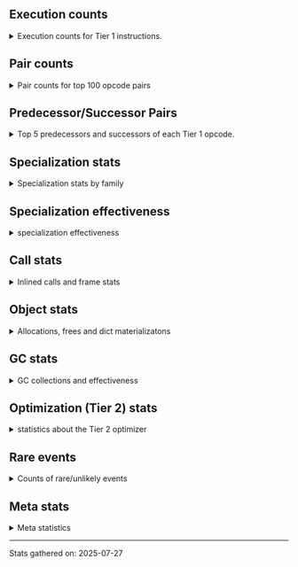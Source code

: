 ## Execution counts

<details>
<summary> Execution counts for Tier 1 instructions. </summary>


The "miss ratio" column shows the percentage of times the instruction
executed that it deoptimized. When this happens, the base unspecialized
instruction is not counted.

<table>
<thead>
<tr>
<th align="left">Name</th>
<th align="right">Base Count</th>
<th align="right">Head Count</th>
<th align="right">Change</th>
</tr>
</thead>
<tbody>
<tr>
<td align="left">JUMP_BACKWARD_NO_JIT</td>
<td align="right">5,858,904,325</td>
<td align="right">6,776,261</td>
<td align="right">-99.9%</td>
</tr>
<tr>
<td align="left">STORE_SLICE</td>
<td align="right">112,724,874</td>
<td align="right">1,232,454</td>
<td align="right">-98.9%</td>
</tr>
<tr>
<td align="left">BINARY_OP_SUBSCR_LIST_SLICE</td>
<td align="right">441,309,386</td>
<td align="right">13,408,719</td>
<td align="right">-97.0%</td>
</tr>
<tr>
<td align="left">UNPACK_SEQUENCE_LIST</td>
<td align="right">62,087,056</td>
<td align="right">2,075,090</td>
<td align="right">-96.7%</td>
</tr>
<tr>
<td align="left">GET_ANEXT</td>
<td align="right">100,136,760</td>
<td align="right">6,000,000</td>
<td align="right">-94.0%</td>
</tr>
<tr>
<td align="left">FOR_ITER</td>
<td align="right">1,503,826,239</td>
<td align="right">214,434,241</td>
<td align="right">-85.7%</td>
</tr>
<tr>
<td align="left">STORE_SUBSCR</td>
<td align="right">691,528,800</td>
<td align="right">103,616,712</td>
<td align="right">-85.0%</td>
</tr>
<tr>
<td align="left">CONTAINS_OP_SET</td>
<td align="right">1,753,410,912</td>
<td align="right">270,884,814</td>
<td align="right">-84.6%</td>
</tr>
<tr>
<td align="left">STORE_SUBSCR_LIST_INT</td>
<td align="right">569,318,478</td>
<td align="right">97,096,210</td>
<td align="right">-82.9%</td>
</tr>
<tr>
<td align="left">CALL_LIST_APPEND</td>
<td align="right">1,217,669,494</td>
<td align="right">210,054,779</td>
<td align="right">-82.7%</td>
</tr>
<tr>
<td align="left">BINARY_OP_SUBSCR_LIST_INT</td>
<td align="right">2,713,627,593</td>
<td align="right">469,268,000</td>
<td align="right">-82.7%</td>
</tr>
<tr>
<td align="left">SWAP</td>
<td align="right">2,125,785,021</td>
<td align="right">406,636,157</td>
<td align="right">-80.9%</td>
</tr>
<tr>
<td align="left">BINARY_OP_SUBTRACT_FLOAT</td>
<td align="right">353,324,959</td>
<td align="right">76,417,630</td>
<td align="right">-78.4%</td>
</tr>
<tr>
<td align="left">BINARY_OP_SUBSCR_STR_INT</td>
<td align="right">1,255,486,715</td>
<td align="right">279,453,890</td>
<td align="right">-77.7%</td>
</tr>
<tr>
<td align="left">COMPARE_OP</td>
<td align="right">530,248,849</td>
<td align="right">124,574,398</td>
<td align="right">-76.5%</td>
</tr>
<tr>
<td align="left">BINARY_OP_ADD_INT</td>
<td align="right">3,723,275,046</td>
<td align="right">902,262,963</td>
<td align="right">-75.8%</td>
</tr>
<tr>
<td align="left">CALL_LEN</td>
<td align="right">1,544,491,272</td>
<td align="right">384,399,509</td>
<td align="right">-75.1%</td>
</tr>
<tr>
<td align="left">CALL_METHOD_DESCRIPTOR_FAST_WITH_KEYWORDS</td>
<td align="right">160,416,646</td>
<td align="right">40,085,277</td>
<td align="right">-75.0%</td>
</tr>
<tr>
<td align="left">COMPARE_OP_STR</td>
<td align="right">1,830,968,898</td>
<td align="right">482,804,501</td>
<td align="right">-73.6%</td>
</tr>
<tr>
<td align="left">COPY</td>
<td align="right">2,460,126,231</td>
<td align="right">671,366,535</td>
<td align="right">-72.7%</td>
</tr>
<tr>
<td align="left">LOAD_FAST_LOAD_FAST</td>
<td align="right">942,676,900</td>
<td align="right">258,666,886</td>
<td align="right">-72.6%</td>
</tr>
<tr>
<td align="left">FOR_ITER_RANGE</td>
<td align="right">677,405,473</td>
<td align="right">186,147,654</td>
<td align="right">-72.5%</td>
</tr>
<tr>
<td align="left">BINARY_OP_ADD_FLOAT</td>
<td align="right">510,991,850</td>
<td align="right">146,023,461</td>
<td align="right">-71.4%</td>
</tr>
<tr>
<td align="left">BUILD_LIST</td>
<td align="right">681,778,304</td>
<td align="right">196,370,126</td>
<td align="right">-71.2%</td>
</tr>
<tr>
<td align="left">STORE_FAST_LOAD_FAST</td>
<td align="right">199,207,203</td>
<td align="right">58,418,353</td>
<td align="right">-70.7%</td>
</tr>
<tr>
<td align="left">CALL_TYPE_1</td>
<td align="right">374,026,174</td>
<td align="right">110,714,363</td>
<td align="right">-70.4%</td>
</tr>
<tr>
<td align="left">FOR_ITER_TUPLE</td>
<td align="right">538,442,533</td>
<td align="right">172,344,252</td>
<td align="right">-68.0%</td>
</tr>
<tr>
<td align="left">UNARY_NOT</td>
<td align="right">57,164,479</td>
<td align="right">18,645,246</td>
<td align="right">-67.4%</td>
</tr>
<tr>
<td align="left">LOAD_SMALL_INT</td>
<td align="right">7,773,035,292</td>
<td align="right">2,536,335,563</td>
<td align="right">-67.4%</td>
</tr>
<tr>
<td align="left">FOR_ITER_LIST</td>
<td align="right">2,152,569,515</td>
<td align="right">718,642,738</td>
<td align="right">-66.6%</td>
</tr>
<tr>
<td align="left">LOAD_FAST</td>
<td align="right">3,507,295,796</td>
<td align="right">1,179,518,077</td>
<td align="right">-66.4%</td>
</tr>
<tr>
<td align="left">CALL_BUILTIN_FAST</td>
<td align="right">1,127,935,898</td>
<td align="right">379,413,975</td>
<td align="right">-66.4%</td>
</tr>
<tr>
<td align="left">BUILD_SLICE</td>
<td align="right">158,352,274</td>
<td align="right">55,173,453</td>
<td align="right">-65.2%</td>
</tr>
<tr>
<td align="left">NOT_TAKEN</td>
<td align="right">94,136,760</td>
<td align="right">154,924,546</td>
<td align="right">64.6%</td>
</tr>
<tr>
<td align="left">BINARY_SLICE</td>
<td align="right">542,029,224</td>
<td align="right">198,885,743</td>
<td align="right">-63.3%</td>
</tr>
<tr>
<td align="left">LIST_EXTEND</td>
<td align="right">112,814,897</td>
<td align="right">42,462,985</td>
<td align="right">-62.4%</td>
</tr>
<tr>
<td align="left">NOP</td>
<td align="right">2,677,101,087</td>
<td align="right">1,012,448,138</td>
<td align="right">-62.2%</td>
</tr>
<tr>
<td align="left">BINARY_OP_SUBTRACT_INT</td>
<td align="right">1,936,367,117</td>
<td align="right">744,357,270</td>
<td align="right">-61.6%</td>
</tr>
<tr>
<td align="left">STORE_SUBSCR_DICT</td>
<td align="right">379,760,264</td>
<td align="right">149,555,899</td>
<td align="right">-60.6%</td>
</tr>
<tr>
<td align="left">LOAD_FAST_BORROW_LOAD_FAST_BORROW</td>
<td align="right">10,597,156,513</td>
<td align="right">4,174,222,745</td>
<td align="right">-60.6%</td>
</tr>
<tr>
<td align="left">MAP_ADD</td>
<td align="right">67,374,690</td>
<td align="right">26,549,416</td>
<td align="right">-60.6%</td>
</tr>
<tr>
<td align="left">BINARY_OP_SUBSCR_DICT</td>
<td align="right">1,153,577,105</td>
<td align="right">456,364,785</td>
<td align="right">-60.4%</td>
</tr>
<tr>
<td align="left">LIST_APPEND</td>
<td align="right">263,489,109</td>
<td align="right">105,437,668</td>
<td align="right">-60.0%</td>
</tr>
<tr>
<td align="left">CONTAINS_OP_DICT</td>
<td align="right">439,417,017</td>
<td align="right">175,942,136</td>
<td align="right">-60.0%</td>
</tr>
<tr>
<td align="left">LOAD_ATTR_CLASS_WITH_METACLASS_CHECK</td>
<td align="right">22,610,751</td>
<td align="right">9,211,778</td>
<td align="right">-59.3%</td>
</tr>
<tr>
<td align="left">EXTENDED_ARG</td>
<td align="right">751,552,470</td>
<td align="right">309,224,861</td>
<td align="right">-58.9%</td>
</tr>
<tr>
<td align="left">LOAD_ATTR_METHOD_NO_DICT</td>
<td align="right">2,729,833,064</td>
<td align="right">1,129,231,673</td>
<td align="right">-58.6%</td>
</tr>
<tr>
<td align="left">STORE_FAST</td>
<td align="right">14,459,273,900</td>
<td align="right">6,002,671,183</td>
<td align="right">-58.5%</td>
</tr>
<tr>
<td align="left">LOAD_ATTR_CLASS</td>
<td align="right">539,511,584</td>
<td align="right">226,106,756</td>
<td align="right">-58.1%</td>
</tr>
<tr>
<td align="left">COMPARE_OP_INT</td>
<td align="right">3,290,354,303</td>
<td align="right">1,383,644,932</td>
<td align="right">-57.9%</td>
</tr>
<tr>
<td align="left">STORE_GLOBAL</td>
<td align="right">6,156,329</td>
<td align="right">2,600,969</td>
<td align="right">-57.8%</td>
</tr>
<tr>
<td align="left">CALL_BUILTIN_O</td>
<td align="right">888,623,486</td>
<td align="right">379,612,405</td>
<td align="right">-57.3%</td>
</tr>
<tr>
<td align="left">BINARY_OP_MULTIPLY_FLOAT</td>
<td align="right">1,079,502,741</td>
<td align="right">468,512,477</td>
<td align="right">-56.6%</td>
</tr>
<tr>
<td align="left">POP_JUMP_IF_FALSE</td>
<td align="right">12,134,716,441</td>
<td align="right">5,319,608,884</td>
<td align="right">-56.2%</td>
</tr>
<tr>
<td align="left">LOAD_GLOBAL_BUILTIN</td>
<td align="right">6,843,618,058</td>
<td align="right">3,088,294,799</td>
<td align="right">-54.9%</td>
</tr>
<tr>
<td align="left">LOAD_ATTR_METHOD_LAZY_DICT</td>
<td align="right">93,694,548</td>
<td align="right">44,742,693</td>
<td align="right">-52.2%</td>
</tr>
<tr>
<td align="left">STORE_FAST_STORE_FAST</td>
<td align="right">830,069,000</td>
<td align="right">396,776,942</td>
<td align="right">-52.2%</td>
</tr>
<tr>
<td align="left">BINARY_OP</td>
<td align="right">2,414,996,744</td>
<td align="right">1,166,204,187</td>
<td align="right">-51.7%</td>
</tr>
<tr>
<td align="left">TO_BOOL_INT</td>
<td align="right">320,761,124</td>
<td align="right">155,128,102</td>
<td align="right">-51.6%</td>
</tr>
<tr>
<td align="left">TO_BOOL_LIST</td>
<td align="right">89,300,555</td>
<td align="right">43,830,157</td>
<td align="right">-50.9%</td>
</tr>
<tr>
<td align="left">UNPACK_SEQUENCE_TUPLE</td>
<td align="right">403,151,245</td>
<td align="right">203,171,337</td>
<td align="right">-49.6%</td>
</tr>
<tr>
<td align="left">GET_ITER</td>
<td align="right">1,090,427,853</td>
<td align="right">553,366,812</td>
<td align="right">-49.3%</td>
</tr>
<tr>
<td align="left">LOAD_CONST</td>
<td align="right">9,279,185,512</td>
<td align="right">4,784,956,107</td>
<td align="right">-48.4%</td>
</tr>
<tr>
<td align="left">BINARY_OP_INPLACE_ADD_UNICODE</td>
<td align="right">6,953,466</td>
<td align="right">3,586,900</td>
<td align="right">-48.4%</td>
</tr>
<tr>
<td align="left">SET_FUNCTION_ATTRIBUTE</td>
<td align="right">99,491,578</td>
<td align="right">51,335,004</td>
<td align="right">-48.4%</td>
</tr>
<tr>
<td align="left">CALL_METHOD_DESCRIPTOR_NOARGS</td>
<td align="right">330,041,955</td>
<td align="right">173,803,568</td>
<td align="right">-47.3%</td>
</tr>
<tr>
<td align="left">BINARY_OP_MULTIPLY_INT</td>
<td align="right">303,136,152</td>
<td align="right">161,197,584</td>
<td align="right">-46.8%</td>
</tr>
<tr>
<td align="left">POP_JUMP_IF_TRUE</td>
<td align="right">2,614,360,138</td>
<td align="right">1,398,975,478</td>
<td align="right">-46.5%</td>
</tr>
<tr>
<td align="left">CALL_BOUND_METHOD_GENERAL</td>
<td align="right">13,124,769</td>
<td align="right">7,148,417</td>
<td align="right">-45.5%</td>
</tr>
<tr>
<td align="left">LOAD_FAST_BORROW</td>
<td align="right">39,496,763,951</td>
<td align="right">21,870,622,591</td>
<td align="right">-44.6%</td>
</tr>
<tr>
<td align="left">CALL_NON_PY_GENERAL</td>
<td align="right">972,956,747</td>
<td align="right">549,199,539</td>
<td align="right">-43.6%</td>
</tr>
<tr>
<td align="left">BUILD_TUPLE</td>
<td align="right">1,228,301,942</td>
<td align="right">694,965,177</td>
<td align="right">-43.4%</td>
</tr>
<tr>
<td align="left">IS_OP</td>
<td align="right">592,535,443</td>
<td align="right">336,885,562</td>
<td align="right">-43.1%</td>
</tr>
<tr>
<td align="left">TO_BOOL_STR</td>
<td align="right">87,690,523</td>
<td align="right">49,891,983</td>
<td align="right">-43.1%</td>
</tr>
<tr>
<td align="left">MAKE_FUNCTION</td>
<td align="right">116,813,891</td>
<td align="right">67,199,335</td>
<td align="right">-42.5%</td>
</tr>
<tr>
<td align="left">LOAD_ATTR_METHOD_WITH_VALUES</td>
<td align="right">2,867,039,604</td>
<td align="right">1,661,500,255</td>
<td align="right">-42.0%</td>
</tr>
<tr>
<td align="left">CALL_BUILTIN_FAST_WITH_KEYWORDS</td>
<td align="right">146,486,990</td>
<td align="right">85,446,540</td>
<td align="right">-41.7%</td>
</tr>
<tr>
<td align="left">COMPARE_OP_FLOAT</td>
<td align="right">195,700,487</td>
<td align="right">114,764,845</td>
<td align="right">-41.4%</td>
</tr>
<tr>
<td align="left">POP_ITER</td>
<td align="right">1,051,208,912</td>
<td align="right">617,927,637</td>
<td align="right">-41.2%</td>
</tr>
<tr>
<td align="left">TO_BOOL_ALWAYS_TRUE</td>
<td align="right">219,397,619</td>
<td align="right">129,531,924</td>
<td align="right">-41.0%</td>
</tr>
<tr>
<td align="left">BINARY_OP_EXTEND</td>
<td align="right">295,929,955</td>
<td align="right">175,608,668</td>
<td align="right">-40.7%</td>
</tr>
<tr>
<td align="left">PUSH_NULL</td>
<td align="right">1,662,430,407</td>
<td align="right">1,000,969,249</td>
<td align="right">-39.8%</td>
</tr>
<tr>
<td align="left">UNPACK_SEQUENCE_TWO_TUPLE</td>
<td align="right">805,778,714</td>
<td align="right">489,997,074</td>
<td align="right">-39.2%</td>
</tr>
<tr>
<td align="left">CONTAINS_OP</td>
<td align="right">227,636,453</td>
<td align="right">140,246,801</td>
<td align="right">-38.4%</td>
</tr>
<tr>
<td align="left">LOAD_DEREF</td>
<td align="right">1,366,101,340</td>
<td align="right">842,826,703</td>
<td align="right">-38.3%</td>
</tr>
<tr>
<td align="left">CALL_PY_EXACT_ARGS</td>
<td align="right">3,761,704,616</td>
<td align="right">2,363,824,661</td>
<td align="right">-37.2%</td>
</tr>
<tr>
<td align="left">TO_BOOL_BOOL</td>
<td align="right">4,857,805,312</td>
<td align="right">3,099,589,544</td>
<td align="right">-36.2%</td>
</tr>
<tr>
<td align="left">CONVERT_VALUE</td>
<td align="right">116,407,457</td>
<td align="right">75,245,945</td>
<td align="right">-35.4%</td>
</tr>
<tr>
<td align="left">CALL_METHOD_DESCRIPTOR_FAST</td>
<td align="right">435,552,961</td>
<td align="right">283,334,437</td>
<td align="right">-34.9%</td>
</tr>
<tr>
<td align="left">FORMAT_SIMPLE</td>
<td align="right">123,207,645</td>
<td align="right">81,545,749</td>
<td align="right">-33.8%</td>
</tr>
<tr>
<td align="left">BUILD_STRING</td>
<td align="right">62,323,651</td>
<td align="right">41,321,631</td>
<td align="right">-33.7%</td>
</tr>
<tr>
<td align="left">CALL_KW_NON_PY</td>
<td align="right">60,787,259</td>
<td align="right">40,405,091</td>
<td align="right">-33.5%</td>
</tr>
<tr>
<td align="left">LOAD_ATTR_INSTANCE_VALUE</td>
<td align="right">5,830,901,127</td>
<td align="right">3,892,982,599</td>
<td align="right">-33.2%</td>
</tr>
<tr>
<td align="left">LOAD_ATTR</td>
<td align="right">849,549,957</td>
<td align="right">567,766,368</td>
<td align="right">-33.2%</td>
</tr>
<tr>
<td align="left">CALL_STR_1</td>
<td align="right">144,695,591</td>
<td align="right">96,960,540</td>
<td align="right">-33.0%</td>
</tr>
<tr>
<td align="left">CALL_INTRINSIC_1</td>
<td align="right">214,309,357</td>
<td align="right">143,958,611</td>
<td align="right">-32.8%</td>
</tr>
<tr>
<td align="left">LOAD_ATTR_NONDESCRIPTOR_WITH_VALUES</td>
<td align="right">251,062,165</td>
<td align="right">172,383,536</td>
<td align="right">-31.3%</td>
</tr>
<tr>
<td align="left">LOAD_FAST_AND_CLEAR</td>
<td align="right">66,419,826</td>
<td align="right">46,281,684</td>
<td align="right">-30.3%</td>
</tr>
<tr>
<td align="left">TO_BOOL_NONE</td>
<td align="right">510,822,841</td>
<td align="right">357,968,568</td>
<td align="right">-29.9%</td>
</tr>
<tr>
<td align="left">JUMP_FORWARD</td>
<td align="right">436,429,161</td>
<td align="right">312,630,397</td>
<td align="right">-28.4%</td>
</tr>
<tr>
<td align="left">CALL_BOUND_METHOD_EXACT_ARGS</td>
<td align="right">188,830,967</td>
<td align="right">135,972,638</td>
<td align="right">-28.0%</td>
</tr>
<tr>
<td align="left">TO_BOOL</td>
<td align="right">446,100,188</td>
<td align="right">324,252,433</td>
<td align="right">-27.3%</td>
</tr>
<tr>
<td align="left">POP_JUMP_IF_NONE</td>
<td align="right">348,870,386</td>
<td align="right">261,449,503</td>
<td align="right">-25.1%</td>
</tr>
<tr>
<td align="left">LOAD_GLOBAL_MODULE</td>
<td align="right">4,128,133,595</td>
<td align="right">3,160,098,266</td>
<td align="right">-23.4%</td>
</tr>
<tr>
<td align="left">UNPACK_SEQUENCE</td>
<td align="right">1,579,462</td>
<td align="right">1,214,965</td>
<td align="right">-23.1%</td>
</tr>
<tr>
<td align="left">CALL_METHOD_DESCRIPTOR_O</td>
<td align="right">367,188,637</td>
<td align="right">291,531,981</td>
<td align="right">-20.6%</td>
</tr>
<tr>
<td align="left">RESUME_CHECK</td>
<td align="right">7,474,446,994</td>
<td align="right">5,980,713,732</td>
<td align="right">-20.0%</td>
</tr>
<tr>
<td align="left">POP_TOP</td>
<td align="right">3,653,548,205</td>
<td align="right">2,961,507,883</td>
<td align="right">-18.9%</td>
</tr>
<tr>
<td align="left">CALL_PY_GENERAL</td>
<td align="right">443,358,093</td>
<td align="right">359,481,334</td>
<td align="right">-18.9%</td>
</tr>
<tr>
<td align="left">CALL_BUILTIN_CLASS</td>
<td align="right">356,024,713</td>
<td align="right">291,183,387</td>
<td align="right">-18.2%</td>
</tr>
<tr>
<td align="left">LOAD_ATTR_SLOT</td>
<td align="right">3,453,798,765</td>
<td align="right">2,845,403,262</td>
<td align="right">-17.6%</td>
</tr>
<tr>
<td align="left">COPY_FREE_VARS</td>
<td align="right">345,862,177</td>
<td align="right">286,812,692</td>
<td align="right">-17.1%</td>
</tr>
<tr>
<td align="left">POP_JUMP_IF_NOT_NONE</td>
<td align="right">610,174,676</td>
<td align="right">508,247,776</td>
<td align="right">-16.7%</td>
</tr>
<tr>
<td align="left">CALL_ISINSTANCE</td>
<td align="right">1,176,279,328</td>
<td align="right">981,862,904</td>
<td align="right">-16.5%</td>
</tr>
<tr>
<td align="left">LOAD_SPECIAL</td>
<td align="right">17,295,418</td>
<td align="right">14,627,160</td>
<td align="right">-15.4%</td>
</tr>
<tr>
<td align="left">STORE_ATTR_INSTANCE_VALUE</td>
<td align="right">1,104,570,609</td>
<td align="right">935,842,202</td>
<td align="right">-15.3%</td>
</tr>
<tr>
<td align="left">BINARY_OP_SUBSCR_TUPLE_INT</td>
<td align="right">291,417,750</td>
<td align="right">247,509,744</td>
<td align="right">-15.1%</td>
</tr>
<tr>
<td align="left">RETURN_VALUE</td>
<td align="right">6,632,887,551</td>
<td align="right">5,718,455,113</td>
<td align="right">-13.8%</td>
</tr>
<tr>
<td align="left">LOAD_ATTR_MODULE</td>
<td align="right">589,307,793</td>
<td align="right">509,479,794</td>
<td align="right">-13.5%</td>
</tr>
<tr>
<td align="left">LOAD_ATTR_NONDESCRIPTOR_NO_DICT</td>
<td align="right">80,500,703</td>
<td align="right">69,921,859</td>
<td align="right">-13.1%</td>
</tr>
<tr>
<td align="left">CALL_KW_PY</td>
<td align="right">115,147,815</td>
<td align="right">100,209,037</td>
<td align="right">-13.0%</td>
</tr>
<tr>
<td align="left">RETURN_GENERATOR</td>
<td align="right">417,042,184</td>
<td align="right">367,580,757</td>
<td align="right">-11.9%</td>
</tr>
<tr>
<td align="left">BINARY_OP_ADD_UNICODE</td>
<td align="right">124,648,720</td>
<td align="right">109,892,219</td>
<td align="right">-11.8%</td>
</tr>
<tr>
<td align="left">STORE_ATTR</td>
<td align="right">64,702,462</td>
<td align="right">58,740,180</td>
<td align="right">-9.2%</td>
</tr>
<tr>
<td align="left">DICT_MERGE</td>
<td align="right">77,635,023</td>
<td align="right">70,955,073</td>
<td align="right">-8.6%</td>
</tr>
<tr>
<td align="left">LOAD_SUPER_ATTR_METHOD</td>
<td align="right">63,165,212</td>
<td align="right">57,890,826</td>
<td align="right">-8.4%</td>
</tr>
<tr>
<td align="left">STORE_ATTR_SLOT</td>
<td align="right">1,600,029,553</td>
<td align="right">1,468,955,795</td>
<td align="right">-8.2%</td>
</tr>
<tr>
<td align="left">BUILD_MAP</td>
<td align="right">150,748,300</td>
<td align="right">141,837,852</td>
<td align="right">-5.9%</td>
</tr>
<tr>
<td align="left">STORE_DEREF</td>
<td align="right">73,519,388</td>
<td align="right">70,313,752</td>
<td align="right">-4.4%</td>
</tr>
<tr>
<td align="left">LOAD_ATTR_WITH_HINT</td>
<td align="right">74,134,682</td>
<td align="right">71,539,826</td>
<td align="right">-3.5%</td>
</tr>
<tr>
<td align="left">UNARY_INVERT</td>
<td align="right">10,014,436</td>
<td align="right">9,687,014</td>
<td align="right">-3.3%</td>
</tr>
<tr>
<td align="left">UNARY_NEGATIVE</td>
<td align="right">140,539,846</td>
<td align="right">136,831,024</td>
<td align="right">-2.6%</td>
</tr>
<tr>
<td align="left">LOAD_ATTR_PROPERTY</td>
<td align="right">70,920,444</td>
<td align="right">70,265,248</td>
<td align="right">-0.9%</td>
</tr>
<tr>
<td align="left">FOR_ITER_GEN</td>
<td align="right">345,349,370</td>
<td align="right">343,203,761</td>
<td align="right">-0.6%</td>
</tr>
<tr>
<td align="left">MAKE_CELL</td>
<td align="right">64,968,904</td>
<td align="right">64,625,500</td>
<td align="right">-0.5%</td>
</tr>
<tr>
<td align="left">INTERPRETER_EXIT</td>
<td align="right">1,892,633,759</td>
<td align="right">1,882,661,002</td>
<td align="right">-0.5%</td>
</tr>
<tr>
<td align="left">CALL_TUPLE_1</td>
<td align="right">6,250,553</td>
<td align="right">6,223,527</td>
<td align="right">-0.4%</td>
</tr>
<tr>
<td align="left">CALL_KW</td>
<td align="right">11,721</td>
<td align="right">11,762</td>
<td align="right">0.3%</td>
</tr>
<tr>
<td align="left">CALL_FUNCTION_EX</td>
<td align="right">219,438,851</td>
<td align="right">218,690,618</td>
<td align="right">-0.3%</td>
</tr>
<tr>
<td align="left">CLEANUP_THROW</td>
<td align="right">91,596</td>
<td align="right">91,336</td>
<td align="right">-0.3%</td>
</tr>
<tr>
<td align="left">IMPORT_NAME</td>
<td align="right">10,404,050</td>
<td align="right">10,376,166</td>
<td align="right">-0.3%</td>
</tr>
<tr>
<td align="left">DELETE_ATTR</td>
<td align="right">324,882</td>
<td align="right">324,105</td>
<td align="right">-0.2%</td>
</tr>
<tr>
<td align="left">YIELD_VALUE</td>
<td align="right">1,150,855,235</td>
<td align="right">1,148,705,030</td>
<td align="right">-0.2%</td>
</tr>
<tr>
<td align="left">LOAD_COMMON_CONSTANT</td>
<td align="right">28,466,572</td>
<td align="right">28,482,790</td>
<td align="right">0.1%</td>
</tr>
<tr>
<td align="left">RESUME</td>
<td align="right">31,018</td>
<td align="right">31,003</td>
<td align="right">-0.0%</td>
</tr>
<tr>
<td align="left">LOAD_FAST_CHECK</td>
<td align="right">3,933,508</td>
<td align="right">3,931,609</td>
<td align="right">-0.0%</td>
</tr>
<tr>
<td align="left">JUMP_BACKWARD</td>
<td align="right">6,505</td>
<td align="right">6,502</td>
<td align="right">-0.0%</td>
</tr>
<tr>
<td align="left">BUILD_SET</td>
<td align="right">437,270</td>
<td align="right">437,458</td>
<td align="right">0.0%</td>
</tr>
<tr>
<td align="left">DELETE_SUBSCR</td>
<td align="right">131,427,673</td>
<td align="right">131,373,388</td>
<td align="right">-0.0%</td>
</tr>
<tr>
<td align="left">CALL</td>
<td align="right">223,602</td>
<td align="right">223,679</td>
<td align="right">0.0%</td>
</tr>
<tr>
<td align="left">GET_YIELD_FROM_ITER</td>
<td align="right">35,435,855</td>
<td align="right">35,428,101</td>
<td align="right">-0.0%</td>
</tr>
<tr>
<td align="left">SEND</td>
<td align="right">128,440,667</td>
<td align="right">128,425,585</td>
<td align="right">-0.0%</td>
</tr>
<tr>
<td align="left">END_FOR</td>
<td align="right">114,995,961</td>
<td align="right">114,988,178</td>
<td align="right">-0.0%</td>
</tr>
<tr>
<td align="left">RERAISE</td>
<td align="right">6,268,006</td>
<td align="right">6,267,746</td>
<td align="right">-0.0%</td>
</tr>
<tr>
<td align="left">CHECK_EXC_MATCH</td>
<td align="right">25,210,770</td>
<td align="right">25,210,062</td>
<td align="right">-0.0%</td>
</tr>
<tr>
<td align="left">POP_EXCEPT</td>
<td align="right">25,553,016</td>
<td align="right">25,552,308</td>
<td align="right">-0.0%</td>
</tr>
<tr>
<td align="left">PUSH_EXC_INFO</td>
<td align="right">25,553,017</td>
<td align="right">25,552,309</td>
<td align="right">-0.0%</td>
</tr>
<tr>
<td align="left">EXIT_INIT_CHECK</td>
<td align="right">323,937,252</td>
<td align="right">323,929,119</td>
<td align="right">-0.0%</td>
</tr>
<tr>
<td align="left">CALL_ALLOC_AND_ENTER_INIT</td>
<td align="right">325,990,140</td>
<td align="right">325,982,007</td>
<td align="right">-0.0%</td>
</tr>
<tr>
<td align="left">END_SEND</td>
<td align="right">302,140,427</td>
<td align="right">302,133,017</td>
<td align="right">-0.0%</td>
</tr>
<tr>
<td align="left">LOAD_SUPER_ATTR_ATTR</td>
<td align="right">4,459,944</td>
<td align="right">4,460,046</td>
<td align="right">0.0%</td>
</tr>
<tr>
<td align="left">JUMP_BACKWARD_NO_INTERRUPT</td>
<td align="right">418,753,041</td>
<td align="right">418,745,083</td>
<td align="right">-0.0%</td>
</tr>
<tr>
<td align="left">IMPORT_FROM</td>
<td align="right">12,112,932</td>
<td align="right">12,113,074</td>
<td align="right">0.0%</td>
</tr>
<tr>
<td align="left">LOAD_GLOBAL</td>
<td align="right">14,737,697</td>
<td align="right">14,737,831</td>
<td align="right">0.0%</td>
</tr>
<tr>
<td align="left">RAISE_VARARGS</td>
<td align="right">8,614,948</td>
<td align="right">8,615,006</td>
<td align="right">0.0%</td>
</tr>
<tr>
<td align="left">SEND_GEN</td>
<td align="right">593,230,423</td>
<td align="right">593,230,339</td>
<td align="right">-0.0%</td>
</tr>
<tr>
<td align="left">BINARY_OP_SUBSCR_GETITEM</td>
<td align="right">165,476,597</td>
<td align="right">165,476,607</td>
<td align="right">0.0%</td>
</tr>
<tr>
<td align="left">GET_AWAITABLE</td>
<td align="right">172,683,388</td>
<td align="right">172,683,388</td>
<td align="right">0.0%</td>
</tr>
<tr>
<td align="left">INSTRUMENTED_LINE</td>
<td align="right">58,270,440</td>
<td align="right">58,270,440</td>
<td align="right">0.0%</td>
</tr>
<tr>
<td align="left">DELETE_FAST</td>
<td align="right">41,963,282</td>
<td align="right">41,963,282</td>
<td align="right">0.0%</td>
</tr>
<tr>
<td align="left">INSTRUMENTED_RESUME</td>
<td align="right">29,134,740</td>
<td align="right">29,134,740</td>
<td align="right">0.0%</td>
</tr>
<tr>
<td align="left">INSTRUMENTED_RETURN_VALUE</td>
<td align="right">29,134,440</td>
<td align="right">29,134,440</td>
<td align="right">0.0%</td>
</tr>
<tr>
<td align="left">LOAD_NAME</td>
<td align="right">9,738,715</td>
<td align="right">9,738,715</td>
<td align="right">0.0%</td>
</tr>
<tr>
<td align="left">STORE_ATTR_WITH_HINT</td>
<td align="right">8,975,993</td>
<td align="right">8,975,993</td>
<td align="right">0.0%</td>
</tr>
<tr>
<td align="left">GET_AITER</td>
<td align="right">6,000,000</td>
<td align="right">6,000,000</td>
<td align="right">0.0%</td>
</tr>
<tr>
<td align="left">END_ASYNC_FOR</td>
<td align="right">6,000,000</td>
<td align="right">6,000,000</td>
<td align="right">0.0%</td>
</tr>
<tr>
<td align="left">CALL_KW_BOUND_METHOD</td>
<td align="right">1,683,842</td>
<td align="right">1,683,842</td>
<td align="right">0.0%</td>
</tr>
<tr>
<td align="left">UNPACK_EX</td>
<td align="right">235,809</td>
<td align="right">235,809</td>
<td align="right">0.0%</td>
</tr>
<tr>
<td align="left">SET_ADD</td>
<td align="right">73,592</td>
<td align="right">73,592</td>
<td align="right">0.0%</td>
</tr>
<tr>
<td align="left">SET_UPDATE</td>
<td align="right">68,063</td>
<td align="right">68,063</td>
<td align="right">0.0%</td>
</tr>
<tr>
<td align="left">LOAD_ATTR_GETATTRIBUTE_OVERRIDDEN</td>
<td align="right">49,580</td>
<td align="right">49,580</td>
<td align="right">0.0%</td>
</tr>
<tr>
<td align="left">STORE_NAME</td>
<td align="right">47,861</td>
<td align="right">47,861</td>
<td align="right">0.0%</td>
</tr>
<tr>
<td align="left">DICT_UPDATE</td>
<td align="right">14,747</td>
<td align="right">14,747</td>
<td align="right">0.0%</td>
</tr>
<tr>
<td align="left">WITH_EXCEPT_START</td>
<td align="right">9,180</td>
<td align="right">9,180</td>
<td align="right">0.0%</td>
</tr>
<tr>
<td align="left">LOAD_BUILD_CLASS</td>
<td align="right">3,372</td>
<td align="right">3,372</td>
<td align="right">0.0%</td>
</tr>
<tr>
<td align="left">LOAD_LOCALS</td>
<td align="right">3,349</td>
<td align="right">3,349</td>
<td align="right">0.0%</td>
</tr>
<tr>
<td align="left">FORMAT_WITH_SPEC</td>
<td align="right">2,740</td>
<td align="right">2,740</td>
<td align="right">0.0%</td>
</tr>
<tr>
<td align="left">LOAD_SUPER_ATTR</td>
<td align="right">2,369</td>
<td align="right">2,369</td>
<td align="right">0.0%</td>
</tr>
<tr>
<td align="left">LOAD_FROM_DICT_OR_DEREF</td>
<td align="right">1,460</td>
<td align="right">1,460</td>
<td align="right">0.0%</td>
</tr>
<tr>
<td align="left">INSTRUMENTED_JUMP_BACKWARD</td>
<td align="right">120</td>
<td align="right">120</td>
<td align="right">0.0%</td>
</tr>
<tr>
<td align="left">SETUP_ANNOTATIONS</td>
<td align="right">117</td>
<td align="right">117</td>
<td align="right">0.0%</td>
</tr>
<tr>
<td align="left">DELETE_NAME</td>
<td align="right">15</td>
<td align="right">15</td>
<td align="right">0.0%</td>
</tr>
<tr>
<td align="left">JUMP_BACKWARD_JIT</td>
<td align="right"></td>
<td align="right">1,112,607,280</td>
<td align="right"></td>
</tr>
<tr>
<td align="left">ENTER_EXECUTOR</td>
<td align="right"></td>
<td align="right">874,689,762</td>
<td align="right"></td>
</tr>
</tbody>
</table>


</details>

## Pair counts

<details>
<summary> Pair counts for top 100 opcode pairs </summary>


Pairs of specialized operations that deoptimize and are then followed by
the corresponding unspecialized instruction are not counted as pairs.

Not included in comparative output.


</details>

## Predecessor/Successor Pairs

<details>
<summary> Top 5 predecessors and successors of each Tier 1 opcode. </summary>


This does not include the unspecialized instructions that occur after a
specialized instruction deoptimizes.

Not included in comparative output.


</details>

## Specialization stats

<details>
<summary> Specialization stats by family </summary>

### BINARY_OP

<details>
<summary> specialization stats for BINARY_OP family </summary>

<table>
<thead>
<tr>
<th align="left">Kind</th>
<th align="right">Base Count</th>
<th align="right">Base Ratio</th>
<th align="right">Head Count</th>
<th align="right">Head Ratio</th>
<th align="right">Change</th>
</tr>
</thead>
<tbody>
<tr>
<td align="left">
hit
<details>
<summary>ⓘ</summary>

Specialized instructions that complete.
</details>
</td>
<td align="right">16,990,826,723</td>
<td align="right">87.2%</td>
<td align="right">4,818,453,209</td>
<td align="right">79.7%</td>
<td align="right">-71.6%</td>
</tr>
<tr>
<td align="left">
deferred
<details>
<summary>ⓘ</summary>

Lists the number of "deferred" (i.e. not specialized) instructions executed.
</details>
</td>
<td align="right">2,414,050,516</td>
<td align="right">12.4%</td>
<td align="right">1,165,703,547</td>
<td align="right">19.3%</td>
<td align="right">-51.7%</td>
</tr>
<tr>
<td align="left">
miss
<details>
<summary>ⓘ</summary>

Specialized instructions that deopt.
</details>
</td>
<td align="right">72,186,734</td>
<td align="right">0.4%</td>
<td align="right">64,611,321</td>
<td align="right">1.1%</td>
<td align="right">-10.5%</td>
</tr>
</tbody>
</table>

<table>
<thead>
<tr>
<th align="left">Success</th>
<th align="right">Base Count</th>
<th align="right">Base Ratio</th>
<th align="right">Head Count</th>
<th align="right">Head Ratio</th>
<th align="right">Change</th>
</tr>
</thead>
<tbody>
<tr>
<td align="left">Failure</td>
<td align="right">929,593</td>
<td align="right">40.3%</td>
<td align="right">483,990</td>
<td align="right">28.1%</td>
<td align="right">-47.9%</td>
</tr>
<tr>
<td align="left">Success</td>
<td align="right">1,378,421</td>
<td align="right">59.7%</td>
<td align="right">1,235,506</td>
<td align="right">71.9%</td>
<td align="right">-10.4%</td>
</tr>
</tbody>
</table>

<table>
<thead>
<tr>
<th align="left">Failure kind</th>
<th align="right">Base Count</th>
<th align="right">Base Ratio</th>
<th align="right">Head Count</th>
<th align="right">Head Ratio</th>
<th align="right">Change</th>
</tr>
</thead>
<tbody>
<tr>
<td align="left">subscr bytes</td>
<td align="right">22,292</td>
<td align="right">2.4%</td>
<td align="right">1,812</td>
<td align="right">0.4%</td>
<td align="right">-91.9%</td>
</tr>
<tr>
<td align="left">subscr mappingproxy</td>
<td align="right">440</td>
<td align="right">0.0%</td>
<td align="right">80</td>
<td align="right">0.0%</td>
<td align="right">-81.8%</td>
</tr>
<tr>
<td align="left">xor int</td>
<td align="right">85,540</td>
<td align="right">9.2%</td>
<td align="right">16,340</td>
<td align="right">3.4%</td>
<td align="right">-80.9%</td>
</tr>
<tr>
<td align="left">subscr array</td>
<td align="right">127,767</td>
<td align="right">13.7%</td>
<td align="right">25,838</td>
<td align="right">5.3%</td>
<td align="right">-79.8%</td>
</tr>
<tr>
<td align="left">true divide float</td>
<td align="right">11,587</td>
<td align="right">1.2%</td>
<td align="right">2,767</td>
<td align="right">0.6%</td>
<td align="right">-76.1%</td>
</tr>
<tr>
<td align="left">and int</td>
<td align="right">74,194</td>
<td align="right">8.0%</td>
<td align="right">18,457</td>
<td align="right">3.8%</td>
<td align="right">-75.1%</td>
</tr>
<tr>
<td align="left">subscr counter</td>
<td align="right">107,772</td>
<td align="right">11.6%</td>
<td align="right">26,892</td>
<td align="right">5.6%</td>
<td align="right">-75.0%</td>
</tr>
<tr>
<td align="left">and other</td>
<td align="right">1,075</td>
<td align="right">0.1%</td>
<td align="right">322</td>
<td align="right">0.1%</td>
<td align="right">-70.0%</td>
</tr>
<tr>
<td align="left">rshift</td>
<td align="right">23,505</td>
<td align="right">2.5%</td>
<td align="right">8,290</td>
<td align="right">1.7%</td>
<td align="right">-64.7%</td>
</tr>
<tr>
<td align="left">xor</td>
<td align="right">320</td>
<td align="right">0.0%</td>
<td align="right">140</td>
<td align="right">0.0%</td>
<td align="right">-56.2%</td>
</tr>
<tr>
<td align="left">add different types</td>
<td align="right">43,763</td>
<td align="right">4.7%</td>
<td align="right">20,489</td>
<td align="right">4.2%</td>
<td align="right">-53.2%</td>
</tr>
<tr>
<td align="left">floor divide</td>
<td align="right">34,132</td>
<td align="right">3.7%</td>
<td align="right">20,070</td>
<td align="right">4.1%</td>
<td align="right">-41.2%</td>
</tr>
<tr>
<td align="left">lshift</td>
<td align="right">19,438</td>
<td align="right">2.1%</td>
<td align="right">11,542</td>
<td align="right">2.4%</td>
<td align="right">-40.6%</td>
</tr>
<tr>
<td align="left">power</td>
<td align="right">14,982</td>
<td align="right">1.6%</td>
<td align="right">9,122</td>
<td align="right">1.9%</td>
<td align="right">-39.1%</td>
</tr>
<tr>
<td align="left">subtract other</td>
<td align="right">8,509</td>
<td align="right">0.9%</td>
<td align="right">6,189</td>
<td align="right">1.3%</td>
<td align="right">-27.3%</td>
</tr>
<tr>
<td align="left">add other</td>
<td align="right">37,873</td>
<td align="right">4.1%</td>
<td align="right">28,444</td>
<td align="right">5.9%</td>
<td align="right">-24.9%</td>
</tr>
<tr>
<td align="left">subscr defaultdict</td>
<td align="right">78,720</td>
<td align="right">8.5%</td>
<td align="right">62,850</td>
<td align="right">13.0%</td>
<td align="right">-20.2%</td>
</tr>
<tr>
<td align="left">remainder</td>
<td align="right">43,522</td>
<td align="right">4.7%</td>
<td align="right">36,449</td>
<td align="right">7.5%</td>
<td align="right">-16.3%</td>
</tr>
<tr>
<td align="left">out of range</td>
<td align="right">46,863</td>
<td align="right">5.0%</td>
<td align="right">41,345</td>
<td align="right">8.5%</td>
<td align="right">-11.8%</td>
</tr>
<tr>
<td align="left">true divide different types</td>
<td align="right">2,153</td>
<td align="right">0.2%</td>
<td align="right">1,962</td>
<td align="right">0.4%</td>
<td align="right">-8.9%</td>
</tr>
<tr>
<td align="left">subscr</td>
<td align="right">7,302</td>
<td align="right">0.8%</td>
<td align="right">7,101</td>
<td align="right">1.5%</td>
<td align="right">-2.8%</td>
</tr>
<tr>
<td align="left">multiply other</td>
<td align="right">2,678</td>
<td align="right">0.3%</td>
<td align="right">2,616</td>
<td align="right">0.5%</td>
<td align="right">-2.3%</td>
</tr>
<tr>
<td align="left">multiply different types</td>
<td align="right">14,269</td>
<td align="right">1.5%</td>
<td align="right">13,977</td>
<td align="right">2.9%</td>
<td align="right">-2.0%</td>
</tr>
<tr>
<td align="left">subtract different types</td>
<td align="right">626</td>
<td align="right">0.1%</td>
<td align="right">630</td>
<td align="right">0.1%</td>
<td align="right">0.6%</td>
</tr>
<tr>
<td align="left">true divide other</td>
<td align="right">1,387</td>
<td align="right">0.1%</td>
<td align="right">1,383</td>
<td align="right">0.3%</td>
<td align="right">-0.3%</td>
</tr>
<tr>
<td align="left">subscr string slice</td>
<td align="right">2,214</td>
<td align="right">0.2%</td>
<td align="right">2,213</td>
<td align="right">0.5%</td>
<td align="right">-0.0%</td>
</tr>
<tr>
<td align="left">subscr tuple slice</td>
<td align="right">109,554</td>
<td align="right">11.8%</td>
<td align="right">109,554</td>
<td align="right">22.6%</td>
<td align="right">0.0%</td>
</tr>
<tr>
<td align="left">subscr range</td>
<td align="right">3,162</td>
<td align="right">0.3%</td>
<td align="right">3,162</td>
<td align="right">0.7%</td>
<td align="right">0.0%</td>
</tr>
<tr>
<td align="left">or</td>
<td align="right">3,100</td>
<td align="right">0.3%</td>
<td align="right">3,100</td>
<td align="right">0.6%</td>
<td align="right">0.0%</td>
</tr>
<tr>
<td align="left">subscr other slice</td>
<td align="right">312</td>
<td align="right">0.0%</td>
<td align="right">312</td>
<td align="right">0.1%</td>
<td align="right">0.0%</td>
</tr>
<tr>
<td align="left">or different types</td>
<td align="right">156</td>
<td align="right">0.0%</td>
<td align="right">156</td>
<td align="right">0.0%</td>
<td align="right">0.0%</td>
</tr>
<tr>
<td align="left">subscr structtime</td>
<td align="right">140</td>
<td align="right">0.0%</td>
<td align="right">140</td>
<td align="right">0.0%</td>
<td align="right">0.0%</td>
</tr>
<tr>
<td align="left">subscr deque</td>
<td align="right">104</td>
<td align="right">0.0%</td>
<td align="right">104</td>
<td align="right">0.0%</td>
<td align="right">0.0%</td>
</tr>
<tr>
<td align="left">code complex parameters</td>
<td align="right">60</td>
<td align="right">0.0%</td>
<td align="right">60</td>
<td align="right">0.0%</td>
<td align="right">0.0%</td>
</tr>
<tr>
<td align="left">and different types</td>
<td align="right">41</td>
<td align="right">0.0%</td>
<td align="right">41</td>
<td align="right">0.0%</td>
<td align="right">0.0%</td>
</tr>
<tr>
<td align="left">or int</td>
<td align="right">20</td>
<td align="right">0.0%</td>
<td align="right">20</td>
<td align="right">0.0%</td>
<td align="right">0.0%</td>
</tr>
<tr>
<td align="left">subscr ordereddict</td>
<td align="right">20</td>
<td align="right">0.0%</td>
<td align="right">20</td>
<td align="right">0.0%</td>
<td align="right">0.0%</td>
</tr>
<tr>
<td align="left">subscr enumdict</td>
<td align="right">1</td>
<td align="right">0.0%</td>
<td align="right">1</td>
<td align="right">0.0%</td>
<td align="right">0.0%</td>
</tr>
</tbody>
</table>


</details>

### BINARY_SLICE

<details>
<summary> specialization stats for BINARY_SLICE family </summary>

<table>
<thead>
<tr>
<th align="left">Kind</th>
<th align="right">Base Count</th>
<th align="right">Base Ratio</th>
<th align="right">Head Count</th>
<th align="right">Head Ratio</th>
<th align="right">Change</th>
</tr>
</thead>
<tbody>
<tr>
<td align="left">
deferred
<details>
<summary>ⓘ</summary>

Lists the number of "deferred" (i.e. not specialized) instructions executed.
</details>
</td>
<td align="right">542,029,224</td>
<td align="right">100.0%</td>
<td align="right">198,885,743</td>
<td align="right">100.0%</td>
<td align="right">-63.3%</td>
</tr>
</tbody>
</table>


</details>

### CALL

<details>
<summary> specialization stats for CALL family </summary>

<table>
<thead>
<tr>
<th align="left">Kind</th>
<th align="right">Base Count</th>
<th align="right">Base Ratio</th>
<th align="right">Head Count</th>
<th align="right">Head Ratio</th>
<th align="right">Change</th>
</tr>
</thead>
<tbody>
<tr>
<td align="left">
hit
<details>
<summary>ⓘ</summary>

Specialized instructions that complete.
</details>
</td>
<td align="right">12,546,673,421</td>
<td align="right">98.4%</td>
<td align="right">6,510,201,162</td>
<td align="right">97.5%</td>
<td align="right">-48.1%</td>
</tr>
<tr>
<td align="left">
miss
<details>
<summary>ⓘ</summary>

Specialized instructions that deopt.
</details>
</td>
<td align="right">197,915,762</td>
<td align="right">1.6%</td>
<td align="right">168,938,180</td>
<td align="right">2.5%</td>
<td align="right">-14.6%</td>
</tr>
<tr>
<td align="left">
deferred
<details>
<summary>ⓘ</summary>

Lists the number of "deferred" (i.e. not specialized) instructions executed.
</details>
</td>
<td align="right">194,243,899</td>
<td align="right">1.5%</td>
<td align="right">165,813,011</td>
<td align="right">2.5%</td>
<td align="right">-14.6%</td>
</tr>
<tr>
<td align="left">
deopt
<details>
<summary>ⓘ</summary>

Specialized instructions that deopt.
</details>
</td>
<td align="right">8,000</td>
<td align="right">0.0%</td>
<td align="right">8,000</td>
<td align="right">0.0%</td>
<td align="right">0.0%</td>
</tr>
</tbody>
</table>

<table>
<thead>
<tr>
<th align="left">Success</th>
<th align="right">Base Count</th>
<th align="right">Base Ratio</th>
<th align="right">Head Count</th>
<th align="right">Head Ratio</th>
<th align="right">Change</th>
</tr>
</thead>
<tbody>
<tr>
<td align="left">Success</td>
<td align="right">3,895,319</td>
<td align="right">100.0%</td>
<td align="right">3,348,702</td>
<td align="right">100.0%</td>
<td align="right">-14.0%</td>
</tr>
<tr>
<td align="left">Failure</td>
<td align="right">146</td>
<td align="right">0.0%</td>
<td align="right">146</td>
<td align="right">0.0%</td>
<td align="right">0.0%</td>
</tr>
</tbody>
</table>

<table>
<thead>
<tr>
<th align="left">Failure kind</th>
<th align="right">Base Count</th>
<th align="right">Base Ratio</th>
<th align="right">Head Count</th>
<th align="right">Head Ratio</th>
<th align="right">Change</th>
</tr>
</thead>
<tbody>
<tr>
<td align="left">init not simple</td>
<td align="right">731</td>
<td align="right">500.7%</td>
<td align="right">731</td>
<td align="right">500.7%</td>
<td align="right">0.0%</td>
</tr>
<tr>
<td align="left">init not python</td>
<td align="right">266</td>
<td align="right">182.2%</td>
<td align="right">266</td>
<td align="right">182.2%</td>
<td align="right">0.0%</td>
</tr>
<tr>
<td align="left">out of versions</td>
<td align="right">146</td>
<td align="right">100.0%</td>
<td align="right">146</td>
<td align="right">100.0%</td>
<td align="right">0.0%</td>
</tr>
</tbody>
</table>


</details>

### CALL_KW

<details>
<summary> specialization stats for CALL_KW family </summary>

<table>
<thead>
<tr>
<th align="left">Kind</th>
<th align="right">Base Count</th>
<th align="right">Base Ratio</th>
<th align="right">Head Count</th>
<th align="right">Head Ratio</th>
<th align="right">Change</th>
</tr>
</thead>
<tbody>
<tr>
<td align="left">
deferred
<details>
<summary>ⓘ</summary>

Lists the number of "deferred" (i.e. not specialized) instructions executed.
</details>
</td>
<td align="right">535,218</td>
<td align="right">96.6%</td>
<td align="right">535,218</td>
<td align="right">96.6%</td>
<td align="right">0.0%</td>
</tr>
<tr>
<td align="left">
miss
<details>
<summary>ⓘ</summary>

Specialized instructions that deopt.
</details>
</td>
<td align="right">542,289</td>
<td align="right">97.9%</td>
<td align="right">542,289</td>
<td align="right">97.9%</td>
<td align="right">0.0%</td>
</tr>
</tbody>
</table>

<table>
<thead>
<tr>
<th align="left">Success</th>
<th align="right">Base Count</th>
<th align="right">Base Ratio</th>
<th align="right">Head Count</th>
<th align="right">Head Ratio</th>
<th align="right">Change</th>
</tr>
</thead>
<tbody>
<tr>
<td align="left">Success</td>
<td align="right">18,792</td>
<td align="right">100.0%</td>
<td align="right">18,833</td>
<td align="right">100.0%</td>
<td align="right">0.2%</td>
</tr>
<tr>
<td align="left">Failure</td>
<td align="right">0</td>
<td align="right">0.0%</td>
<td align="right">0</td>
<td align="right">0.0%</td>
<td align="right"></td>
</tr>
</tbody>
</table>


</details>

### COMPARE_OP

<details>
<summary> specialization stats for COMPARE_OP family </summary>

<table>
<thead>
<tr>
<th align="left">Kind</th>
<th align="right">Base Count</th>
<th align="right">Base Ratio</th>
<th align="right">Head Count</th>
<th align="right">Head Ratio</th>
<th align="right">Change</th>
</tr>
</thead>
<tbody>
<tr>
<td align="left">
deferred
<details>
<summary>ⓘ</summary>

Lists the number of "deferred" (i.e. not specialized) instructions executed.
</details>
</td>
<td align="right">530,014,835</td>
<td align="right">9.1%</td>
<td align="right">124,439,384</td>
<td align="right">5.9%</td>
<td align="right">-76.5%</td>
</tr>
<tr>
<td align="left">
hit
<details>
<summary>ⓘ</summary>

Specialized instructions that complete.
</details>
</td>
<td align="right">5,315,717,165</td>
<td align="right">90.9%</td>
<td align="right">1,979,908,616</td>
<td align="right">94.0%</td>
<td align="right">-62.8%</td>
</tr>
<tr>
<td align="left">
miss
<details>
<summary>ⓘ</summary>

Specialized instructions that deopt.
</details>
</td>
<td align="right">1,306,523</td>
<td align="right">0.0%</td>
<td align="right">1,305,782</td>
<td align="right">0.1%</td>
<td align="right">-0.1%</td>
</tr>
</tbody>
</table>

<table>
<thead>
<tr>
<th align="left">Success</th>
<th align="right">Base Count</th>
<th align="right">Base Ratio</th>
<th align="right">Head Count</th>
<th align="right">Head Ratio</th>
<th align="right">Change</th>
</tr>
</thead>
<tbody>
<tr>
<td align="left">Failure</td>
<td align="right">212,285</td>
<td align="right">82.1%</td>
<td align="right">113,281</td>
<td align="right">71.0%</td>
<td align="right">-46.6%</td>
</tr>
<tr>
<td align="left">Success</td>
<td align="right">46,325</td>
<td align="right">17.9%</td>
<td align="right">46,313</td>
<td align="right">29.0%</td>
<td align="right">-0.0%</td>
</tr>
</tbody>
</table>

<table>
<thead>
<tr>
<th align="left">Failure kind</th>
<th align="right">Base Count</th>
<th align="right">Base Ratio</th>
<th align="right">Head Count</th>
<th align="right">Head Ratio</th>
<th align="right">Change</th>
</tr>
</thead>
<tbody>
<tr>
<td align="left">tuple</td>
<td align="right">84,946</td>
<td align="right">40.0%</td>
<td align="right">4,091</td>
<td align="right">3.6%</td>
<td align="right">-95.2%</td>
</tr>
<tr>
<td align="left">set</td>
<td align="right">6,822</td>
<td align="right">3.2%</td>
<td align="right">360</td>
<td align="right">0.3%</td>
<td align="right">-94.7%</td>
</tr>
<tr>
<td align="left">baseobject</td>
<td align="right">10,900</td>
<td align="right">5.1%</td>
<td align="right">6,162</td>
<td align="right">5.4%</td>
<td align="right">-43.5%</td>
</tr>
<tr>
<td align="left">float long</td>
<td align="right">14,786</td>
<td align="right">7.0%</td>
<td align="right">8,951</td>
<td align="right">7.9%</td>
<td align="right">-39.5%</td>
</tr>
<tr>
<td align="left">bool</td>
<td align="right">1,866</td>
<td align="right">0.9%</td>
<td align="right">1,905</td>
<td align="right">1.7%</td>
<td align="right">2.1%</td>
</tr>
<tr>
<td align="left">different types</td>
<td align="right">39,478</td>
<td align="right">18.6%</td>
<td align="right">38,718</td>
<td align="right">34.2%</td>
<td align="right">-1.9%</td>
</tr>
<tr>
<td align="left">big int</td>
<td align="right">30,607</td>
<td align="right">14.4%</td>
<td align="right">30,212</td>
<td align="right">26.7%</td>
<td align="right">-1.3%</td>
</tr>
<tr>
<td align="left">bytes</td>
<td align="right">1,350</td>
<td align="right">0.6%</td>
<td align="right">1,349</td>
<td align="right">1.2%</td>
<td align="right">-0.1%</td>
</tr>
<tr>
<td align="left">other</td>
<td align="right">10,686</td>
<td align="right">5.0%</td>
<td align="right">10,689</td>
<td align="right">9.4%</td>
<td align="right">0.0%</td>
</tr>
<tr>
<td align="left">string</td>
<td align="right">9,729</td>
<td align="right">4.6%</td>
<td align="right">9,729</td>
<td align="right">8.6%</td>
<td align="right">0.0%</td>
</tr>
<tr>
<td align="left">list</td>
<td align="right">931</td>
<td align="right">0.4%</td>
<td align="right">931</td>
<td align="right">0.8%</td>
<td align="right">0.0%</td>
</tr>
<tr>
<td align="left">long float</td>
<td align="right">184</td>
<td align="right">0.1%</td>
<td align="right">184</td>
<td align="right">0.2%</td>
<td align="right">0.0%</td>
</tr>
</tbody>
</table>


</details>

### CONTAINS_OP

<details>
<summary> specialization stats for CONTAINS_OP family </summary>

<table>
<thead>
<tr>
<th align="left">Kind</th>
<th align="right">Base Count</th>
<th align="right">Base Ratio</th>
<th align="right">Head Count</th>
<th align="right">Head Ratio</th>
<th align="right">Change</th>
</tr>
</thead>
<tbody>
<tr>
<td align="left">
hit
<details>
<summary>ⓘ</summary>

Specialized instructions that complete.
</details>
</td>
<td align="right">2,191,425,791</td>
<td align="right">90.5%</td>
<td align="right">445,424,812</td>
<td align="right">75.9%</td>
<td align="right">-79.7%</td>
</tr>
<tr>
<td align="left">
deferred
<details>
<summary>ⓘ</summary>

Lists the number of "deferred" (i.e. not specialized) instructions executed.
</details>
</td>
<td align="right">227,558,947</td>
<td align="right">9.4%</td>
<td align="right">140,190,670</td>
<td align="right">23.9%</td>
<td align="right">-38.4%</td>
</tr>
<tr>
<td align="left">
miss
<details>
<summary>ⓘ</summary>

Specialized instructions that deopt.
</details>
</td>
<td align="right">1,402,138</td>
<td align="right">0.1%</td>
<td align="right">1,402,138</td>
<td align="right">0.2%</td>
<td align="right">0.0%</td>
</tr>
</tbody>
</table>

<table>
<thead>
<tr>
<th align="left">Success</th>
<th align="right">Base Count</th>
<th align="right">Base Ratio</th>
<th align="right">Head Count</th>
<th align="right">Head Ratio</th>
<th align="right">Change</th>
</tr>
</thead>
<tbody>
<tr>
<td align="left">Failure</td>
<td align="right">75,641</td>
<td align="right">72.8%</td>
<td align="right">54,266</td>
<td align="right">65.7%</td>
<td align="right">-28.3%</td>
</tr>
<tr>
<td align="left">Success</td>
<td align="right">28,317</td>
<td align="right">27.2%</td>
<td align="right">28,317</td>
<td align="right">34.3%</td>
<td align="right">0.0%</td>
</tr>
</tbody>
</table>

<table>
<thead>
<tr>
<th align="left">Failure kind</th>
<th align="right">Base Count</th>
<th align="right">Base Ratio</th>
<th align="right">Head Count</th>
<th align="right">Head Ratio</th>
<th align="right">Change</th>
</tr>
</thead>
<tbody>
<tr>
<td align="left">str</td>
<td align="right">25,181</td>
<td align="right">33.3%</td>
<td align="right">10,868</td>
<td align="right">20.0%</td>
<td align="right">-56.8%</td>
</tr>
<tr>
<td align="left">list</td>
<td align="right">29,003</td>
<td align="right">38.3%</td>
<td align="right">24,240</td>
<td align="right">44.7%</td>
<td align="right">-16.4%</td>
</tr>
<tr>
<td align="left">other</td>
<td align="right">10,910</td>
<td align="right">14.4%</td>
<td align="right">9,162</td>
<td align="right">16.9%</td>
<td align="right">-16.0%</td>
</tr>
<tr>
<td align="left">tuple</td>
<td align="right">10,547</td>
<td align="right">13.9%</td>
<td align="right">9,996</td>
<td align="right">18.4%</td>
<td align="right">-5.2%</td>
</tr>
</tbody>
</table>


</details>

### FOR_ITER

<details>
<summary> specialization stats for FOR_ITER family </summary>

<table>
<thead>
<tr>
<th align="left">Kind</th>
<th align="right">Base Count</th>
<th align="right">Base Ratio</th>
<th align="right">Head Count</th>
<th align="right">Head Ratio</th>
<th align="right">Change</th>
</tr>
</thead>
<tbody>
<tr>
<td align="left">
deferred
<details>
<summary>ⓘ</summary>

Lists the number of "deferred" (i.e. not specialized) instructions executed.
</details>
</td>
<td align="right">1,503,385,923</td>
<td align="right">28.8%</td>
<td align="right">214,312,453</td>
<td align="right">13.1%</td>
<td align="right">-85.7%</td>
</tr>
<tr>
<td align="left">
miss
<details>
<summary>ⓘ</summary>

Specialized instructions that deopt.
</details>
</td>
<td align="right">164,048,060</td>
<td align="right">3.1%</td>
<td align="right">62,259,490</td>
<td align="right">3.8%</td>
<td align="right">-62.0%</td>
</tr>
<tr>
<td align="left">
hit
<details>
<summary>ⓘ</summary>

Specialized instructions that complete.
</details>
</td>
<td align="right">3,549,718,831</td>
<td align="right">68.0%</td>
<td align="right">1,358,078,915</td>
<td align="right">83.1%</td>
<td align="right">-61.7%</td>
</tr>
</tbody>
</table>

<table>
<thead>
<tr>
<th align="left">Success</th>
<th align="right">Base Count</th>
<th align="right">Base Ratio</th>
<th align="right">Head Count</th>
<th align="right">Head Ratio</th>
<th align="right">Change</th>
</tr>
</thead>
<tbody>
<tr>
<td align="left">Failure</td>
<td align="right">434,537</td>
<td align="right">12.3%</td>
<td align="right">116,007</td>
<td align="right">8.9%</td>
<td align="right">-73.3%</td>
</tr>
<tr>
<td align="left">Success</td>
<td align="right">3,100,838</td>
<td align="right">87.7%</td>
<td align="right">1,180,322</td>
<td align="right">91.1%</td>
<td align="right">-61.9%</td>
</tr>
</tbody>
</table>

<table>
<thead>
<tr>
<th align="left">Failure kind</th>
<th align="right">Base Count</th>
<th align="right">Base Ratio</th>
<th align="right">Head Count</th>
<th align="right">Head Ratio</th>
<th align="right">Change</th>
</tr>
</thead>
<tbody>
<tr>
<td align="left">string</td>
<td align="right">20</td>
<td align="right">0.0%</td>
<td align="right">40</td>
<td align="right">0.0%</td>
<td align="right">100.0%</td>
</tr>
<tr>
<td align="left">zip</td>
<td align="right">161,271</td>
<td align="right">37.1%</td>
<td align="right">4,117</td>
<td align="right">3.5%</td>
<td align="right">-97.4%</td>
</tr>
<tr>
<td align="left">dict keys</td>
<td align="right">83,598</td>
<td align="right">19.2%</td>
<td align="right">10,915</td>
<td align="right">9.4%</td>
<td align="right">-86.9%</td>
</tr>
<tr>
<td align="left">enumerate</td>
<td align="right">34,590</td>
<td align="right">8.0%</td>
<td align="right">6,292</td>
<td align="right">5.4%</td>
<td align="right">-81.8%</td>
</tr>
<tr>
<td align="left">list</td>
<td align="right">18,157</td>
<td align="right">4.2%</td>
<td align="right">4,077</td>
<td align="right">3.5%</td>
<td align="right">-77.5%</td>
</tr>
<tr>
<td align="left">bytes</td>
<td align="right">1,120</td>
<td align="right">0.3%</td>
<td align="right">280</td>
<td align="right">0.2%</td>
<td align="right">-75.0%</td>
</tr>
<tr>
<td align="left">ascii string</td>
<td align="right">3,289</td>
<td align="right">0.8%</td>
<td align="right">1,128</td>
<td align="right">1.0%</td>
<td align="right">-65.7%</td>
</tr>
<tr>
<td align="left">other</td>
<td align="right">11,721</td>
<td align="right">2.7%</td>
<td align="right">4,246</td>
<td align="right">3.7%</td>
<td align="right">-63.8%</td>
</tr>
<tr>
<td align="left">tuple</td>
<td align="right">533</td>
<td align="right">0.1%</td>
<td align="right">232</td>
<td align="right">0.2%</td>
<td align="right">-56.5%</td>
</tr>
<tr>
<td align="left">seq iter</td>
<td align="right">19,424</td>
<td align="right">4.5%</td>
<td align="right">10,473</td>
<td align="right">9.0%</td>
<td align="right">-46.1%</td>
</tr>
<tr>
<td align="left">reversed list</td>
<td align="right">3,051</td>
<td align="right">0.7%</td>
<td align="right">1,931</td>
<td align="right">1.7%</td>
<td align="right">-36.7%</td>
</tr>
<tr>
<td align="left">callable</td>
<td align="right">131</td>
<td align="right">0.0%</td>
<td align="right">91</td>
<td align="right">0.1%</td>
<td align="right">-30.5%</td>
</tr>
<tr>
<td align="left">set</td>
<td align="right">17,657</td>
<td align="right">4.1%</td>
<td align="right">12,490</td>
<td align="right">10.8%</td>
<td align="right">-29.3%</td>
</tr>
<tr>
<td align="left">dict items</td>
<td align="right">69,363</td>
<td align="right">16.0%</td>
<td align="right">50,397</td>
<td align="right">43.4%</td>
<td align="right">-27.3%</td>
</tr>
<tr>
<td align="left">itertools</td>
<td align="right">4,324</td>
<td align="right">1.0%</td>
<td align="right">3,430</td>
<td align="right">3.0%</td>
<td align="right">-20.7%</td>
</tr>
<tr>
<td align="left">dict values</td>
<td align="right">6,037</td>
<td align="right">1.4%</td>
<td align="right">5,617</td>
<td align="right">4.8%</td>
<td align="right">-7.0%</td>
</tr>
<tr>
<td align="left">map</td>
<td align="right">251</td>
<td align="right">0.1%</td>
<td align="right">251</td>
<td align="right">0.2%</td>
<td align="right">0.0%</td>
</tr>
</tbody>
</table>


</details>

### GET_ITER

<details>
<summary> specialization stats for GET_ITER family </summary>

<table>
<thead>
<tr>
<th align="left">Failure kind</th>
<th align="right">Base Count</th>
<th align="right">Base Ratio</th>
<th align="right">Head Count</th>
<th align="right">Head Ratio</th>
<th align="right">Change</th>
</tr>
</thead>
<tbody>
<tr>
<td align="left">other</td>
<td align="right">126,467,475</td>
<td align="right">126,467,475 / 0 !!</td>
<td align="right">124,465,498</td>
<td align="right">124,465,498 / 0 !!</td>
<td align="right">-1.6%</td>
</tr>
<tr>
<td align="left">list</td>
<td align="right">311,603,026</td>
<td align="right">311,603,026 / 0 !!</td>
<td align="right">306,941,037</td>
<td align="right">306,941,037 / 0 !!</td>
<td align="right">-1.5%</td>
</tr>
<tr>
<td align="left">set</td>
<td align="right">12,096,188</td>
<td align="right">12,096,188 / 0 !!</td>
<td align="right">12,125,514</td>
<td align="right">12,125,514 / 0 !!</td>
<td align="right">0.2%</td>
</tr>
<tr>
<td align="left">tuple</td>
<td align="right">172,682,896</td>
<td align="right">172,682,896 / 0 !!</td>
<td align="right">172,582,746</td>
<td align="right">172,582,746 / 0 !!</td>
<td align="right">-0.1%</td>
</tr>
<tr>
<td align="left">generator</td>
<td align="right">101,609,551</td>
<td align="right">101,609,551 / 0 !!</td>
<td align="right">101,600,727</td>
<td align="right">101,600,727 / 0 !!</td>
<td align="right">-0.0%</td>
</tr>
<tr>
<td align="left">self</td>
<td align="right">322,214,500</td>
<td align="right">322,214,500 / 0 !!</td>
<td align="right">322,192,644</td>
<td align="right">322,192,644 / 0 !!</td>
<td align="right">-0.0%</td>
</tr>
<tr>
<td align="left">enumerate</td>
<td align="right">5,390,208</td>
<td align="right">5,390,208 / 0 !!</td>
<td align="right">5,390,300</td>
<td align="right">5,390,300 / 0 !!</td>
<td align="right">0.0%</td>
</tr>
<tr>
<td align="left">dict keys</td>
<td align="right">34,819,618</td>
<td align="right">34,819,618 / 0 !!</td>
<td align="right">34,819,618</td>
<td align="right">34,819,618 / 0 !!</td>
<td align="right">0.0%</td>
</tr>
<tr>
<td align="left">string</td>
<td align="right">2,768,951</td>
<td align="right">2,768,951 / 0 !!</td>
<td align="right">2,768,951</td>
<td align="right">2,768,951 / 0 !!</td>
<td align="right">0.0%</td>
</tr>
<tr>
<td align="left">bytes</td>
<td align="right">775,440</td>
<td align="right">775,440 / 0 !!</td>
<td align="right">775,440</td>
<td align="right">775,440 / 0 !!</td>
<td align="right">0.0%</td>
</tr>
</tbody>
</table>


</details>

### LOAD_ATTR

<details>
<summary> specialization stats for LOAD_ATTR family </summary>

<table>
<thead>
<tr>
<th align="left">Kind</th>
<th align="right">Base Count</th>
<th align="right">Base Ratio</th>
<th align="right">Head Count</th>
<th align="right">Head Ratio</th>
<th align="right">Change</th>
</tr>
</thead>
<tbody>
<tr>
<td align="left">
hit
<details>
<summary>ⓘ</summary>

Specialized instructions that complete.
</details>
</td>
<td align="right">15,738,850,951</td>
<td align="right">90.2%</td>
<td align="right">10,083,665,997</td>
<td align="right">89.5%</td>
<td align="right">-35.9%</td>
</tr>
<tr>
<td align="left">
deferred
<details>
<summary>ⓘ</summary>

Lists the number of "deferred" (i.e. not specialized) instructions executed.
</details>
</td>
<td align="right">847,788,805</td>
<td align="right">4.9%</td>
<td align="right">566,098,031</td>
<td align="right">5.0%</td>
<td align="right">-33.2%</td>
</tr>
<tr>
<td align="left">
miss
<details>
<summary>ⓘ</summary>

Specialized instructions that deopt.
</details>
</td>
<td align="right">864,513,859</td>
<td align="right">5.0%</td>
<td align="right">619,152,862</td>
<td align="right">5.5%</td>
<td align="right">-28.4%</td>
</tr>
<tr>
<td align="left">
deopt
<details>
<summary>ⓘ</summary>

Specialized instructions that deopt.
</details>
</td>
<td align="right">1,422,762</td>
<td align="right">0.0%</td>
<td align="right">1,422,762</td>
<td align="right">0.0%</td>
<td align="right">0.0%</td>
</tr>
</tbody>
</table>

<table>
<thead>
<tr>
<th align="left">Success</th>
<th align="right">Base Count</th>
<th align="right">Base Ratio</th>
<th align="right">Head Count</th>
<th align="right">Head Ratio</th>
<th align="right">Change</th>
</tr>
</thead>
<tbody>
<tr>
<td align="left">Success</td>
<td align="right">16,387,604</td>
<td align="right">97.0%</td>
<td align="right">11,758,346</td>
<td align="right">96.4%</td>
<td align="right">-28.2%</td>
</tr>
<tr>
<td align="left">Failure</td>
<td align="right">512,989</td>
<td align="right">3.0%</td>
<td align="right">439,575</td>
<td align="right">3.6%</td>
<td align="right">-14.3%</td>
</tr>
</tbody>
</table>

<table>
<thead>
<tr>
<th align="left">Failure kind</th>
<th align="right">Base Count</th>
<th align="right">Base Ratio</th>
<th align="right">Head Count</th>
<th align="right">Head Ratio</th>
<th align="right">Change</th>
</tr>
</thead>
<tbody>
<tr>
<td align="left">method</td>
<td align="right">80,828</td>
<td align="right">15.8%</td>
<td align="right">43,115</td>
<td align="right">9.8%</td>
<td align="right">-46.7%</td>
</tr>
<tr>
<td align="left">builtin class method</td>
<td align="right">1,078</td>
<td align="right">0.2%</td>
<td align="right">718</td>
<td align="right">0.2%</td>
<td align="right">-33.4%</td>
</tr>
<tr>
<td align="left">overriding descriptor</td>
<td align="right">59,361</td>
<td align="right">11.6%</td>
<td align="right">40,102</td>
<td align="right">9.1%</td>
<td align="right">-32.4%</td>
</tr>
<tr>
<td align="left">non overriding descriptor</td>
<td align="right">5,939</td>
<td align="right">1.2%</td>
<td align="right">4,698</td>
<td align="right">1.1%</td>
<td align="right">-20.9%</td>
</tr>
<tr>
<td align="left">expected error</td>
<td align="right">2,734</td>
<td align="right">0.5%</td>
<td align="right">2,374</td>
<td align="right">0.5%</td>
<td align="right">-13.2%</td>
</tr>
<tr>
<td align="left">mutable class</td>
<td align="right">52,510</td>
<td align="right">10.2%</td>
<td align="right">47,786</td>
<td align="right">10.9%</td>
<td align="right">-9.0%</td>
</tr>
<tr>
<td align="left">metaclass attribute</td>
<td align="right">24,265</td>
<td align="right">4.7%</td>
<td align="right">23,249</td>
<td align="right">5.3%</td>
<td align="right">-4.2%</td>
</tr>
<tr>
<td align="left">class method obj</td>
<td align="right">17,022</td>
<td align="right">3.3%</td>
<td align="right">16,373</td>
<td align="right">3.7%</td>
<td align="right">-3.8%</td>
</tr>
<tr>
<td align="left">overridden</td>
<td align="right">7,607</td>
<td align="right">1.5%</td>
<td align="right">7,613</td>
<td align="right">1.7%</td>
<td align="right">0.1%</td>
</tr>
<tr>
<td align="left">module attr not found</td>
<td align="right">4,345</td>
<td align="right">0.8%</td>
<td align="right">4,345</td>
<td align="right">1.0%</td>
<td align="right">0.0%</td>
</tr>
<tr>
<td align="left">not managed dict</td>
<td align="right">1,822</td>
<td align="right">0.4%</td>
<td align="right">1,822</td>
<td align="right">0.4%</td>
<td align="right">0.0%</td>
</tr>
<tr>
<td align="left">non object slot</td>
<td align="right">1,035</td>
<td align="right">0.2%</td>
<td align="right">1,035</td>
<td align="right">0.2%</td>
<td align="right">0.0%</td>
</tr>
<tr>
<td align="left">class attr simple</td>
<td align="right">861</td>
<td align="right">0.2%</td>
<td align="right">861</td>
<td align="right">0.2%</td>
<td align="right">0.0%</td>
</tr>
<tr>
<td align="left">not in dict</td>
<td align="right">643</td>
<td align="right">0.1%</td>
<td align="right">643</td>
<td align="right">0.1%</td>
<td align="right">0.0%</td>
</tr>
<tr>
<td align="left">out of versions</td>
<td align="right">400</td>
<td align="right">0.1%</td>
<td align="right">400</td>
<td align="right">0.1%</td>
<td align="right">0.0%</td>
</tr>
<tr>
<td align="left">wrong number arguments</td>
<td align="right">200</td>
<td align="right">0.0%</td>
<td align="right">200</td>
<td align="right">0.0%</td>
<td align="right">0.0%</td>
</tr>
<tr>
<td align="left">property</td>
<td align="right">46</td>
<td align="right">0.0%</td>
<td align="right">46</td>
<td align="right">0.0%</td>
<td align="right">0.0%</td>
</tr>
</tbody>
</table>


</details>

### LOAD_GLOBAL

<details>
<summary> specialization stats for LOAD_GLOBAL family </summary>

<table>
<thead>
<tr>
<th align="left">Kind</th>
<th align="right">Base Count</th>
<th align="right">Base Ratio</th>
<th align="right">Head Count</th>
<th align="right">Head Ratio</th>
<th align="right">Change</th>
</tr>
</thead>
<tbody>
<tr>
<td align="left">
hit
<details>
<summary>ⓘ</summary>

Specialized instructions that complete.
</details>
</td>
<td align="right">10,971,709,819</td>
<td align="right">99.9%</td>
<td align="right">6,248,351,233</td>
<td align="right">99.8%</td>
<td align="right">-43.1%</td>
</tr>
<tr>
<td align="left">
miss
<details>
<summary>ⓘ</summary>

Specialized instructions that deopt.
</details>
</td>
<td align="right">41,834</td>
<td align="right">0.0%</td>
<td align="right">41,832</td>
<td align="right">0.0%</td>
<td align="right">-0.0%</td>
</tr>
<tr>
<td align="left">
deferred
<details>
<summary>ⓘ</summary>

Lists the number of "deferred" (i.e. not specialized) instructions executed.
</details>
</td>
<td align="right">14,612,312</td>
<td align="right">0.1%</td>
<td align="right">14,612,305</td>
<td align="right">0.2%</td>
<td align="right">-0.0%</td>
</tr>
<tr>
<td align="left">
deopt
<details>
<summary>ⓘ</summary>

Specialized instructions that deopt.
</details>
</td>
<td align="right">16</td>
<td align="right">0.0%</td>
<td align="right">16</td>
<td align="right">0.0%</td>
<td align="right">0.0%</td>
</tr>
</tbody>
</table>

<table>
<thead>
<tr>
<th align="left">Success</th>
<th align="right">Base Count</th>
<th align="right">Base Ratio</th>
<th align="right">Head Count</th>
<th align="right">Head Ratio</th>
<th align="right">Change</th>
</tr>
</thead>
<tbody>
<tr>
<td align="left">Success</td>
<td align="right">126,087</td>
<td align="right">100.0%</td>
<td align="right">126,228</td>
<td align="right">100.0%</td>
<td align="right">0.1%</td>
</tr>
<tr>
<td align="left">Failure</td>
<td align="right">0</td>
<td align="right">0.0%</td>
<td align="right">0</td>
<td align="right">0.0%</td>
<td align="right"></td>
</tr>
</tbody>
</table>


</details>

### LOAD_SUPER_ATTR

<details>
<summary> specialization stats for LOAD_SUPER_ATTR family </summary>

<table>
<thead>
<tr>
<th align="left">Kind</th>
<th align="right">Base Count</th>
<th align="right">Base Ratio</th>
<th align="right">Head Count</th>
<th align="right">Head Ratio</th>
<th align="right">Change</th>
</tr>
</thead>
<tbody>
<tr>
<td align="left">
hit
<details>
<summary>ⓘ</summary>

Specialized instructions that complete.
</details>
</td>
<td align="right">67,625,156</td>
<td align="right">100.0%</td>
<td align="right">62,350,872</td>
<td align="right">100.0%</td>
<td align="right">-7.8%</td>
</tr>
<tr>
<td align="left">
deferred
<details>
<summary>ⓘ</summary>

Lists the number of "deferred" (i.e. not specialized) instructions executed.
</details>
</td>
<td align="right">110</td>
<td align="right">0.0%</td>
<td align="right">110</td>
<td align="right">0.0%</td>
<td align="right">0.0%</td>
</tr>
</tbody>
</table>

<table>
<thead>
<tr>
<th align="left">Success</th>
<th align="right">Base Count</th>
<th align="right">Base Ratio</th>
<th align="right">Head Count</th>
<th align="right">Head Ratio</th>
<th align="right">Change</th>
</tr>
</thead>
<tbody>
<tr>
<td align="left">Success</td>
<td align="right">2,259</td>
<td align="right">100.0%</td>
<td align="right">2,259</td>
<td align="right">100.0%</td>
<td align="right">0.0%</td>
</tr>
<tr>
<td align="left">Failure</td>
<td align="right">0</td>
<td align="right">0.0%</td>
<td align="right">0</td>
<td align="right">0.0%</td>
<td align="right"></td>
</tr>
</tbody>
</table>


</details>

### SEND

<details>
<summary> specialization stats for SEND family </summary>

<table>
<thead>
<tr>
<th align="left">Kind</th>
<th align="right">Base Count</th>
<th align="right">Base Ratio</th>
<th align="right">Head Count</th>
<th align="right">Head Ratio</th>
<th align="right">Change</th>
</tr>
</thead>
<tbody>
<tr>
<td align="left">
deferred
<details>
<summary>ⓘ</summary>

Lists the number of "deferred" (i.e. not specialized) instructions executed.
</details>
</td>
<td align="right">128,406,370</td>
<td align="right">17.8%</td>
<td align="right">128,391,290</td>
<td align="right">17.8%</td>
<td align="right">-0.0%</td>
</tr>
<tr>
<td align="left">
hit
<details>
<summary>ⓘ</summary>

Specialized instructions that complete.
</details>
</td>
<td align="right">593,215,712</td>
<td align="right">82.2%</td>
<td align="right">593,215,628</td>
<td align="right">82.2%</td>
<td align="right">-0.0%</td>
</tr>
<tr>
<td align="left">
miss
<details>
<summary>ⓘ</summary>

Specialized instructions that deopt.
</details>
</td>
<td align="right">14,711</td>
<td align="right">0.0%</td>
<td align="right">14,711</td>
<td align="right">0.0%</td>
<td align="right">0.0%</td>
</tr>
</tbody>
</table>

<table>
<thead>
<tr>
<th align="left">Success</th>
<th align="right">Base Count</th>
<th align="right">Base Ratio</th>
<th align="right">Head Count</th>
<th align="right">Head Ratio</th>
<th align="right">Change</th>
</tr>
</thead>
<tbody>
<tr>
<td align="left">Failure</td>
<td align="right">33,953</td>
<td align="right">98.2%</td>
<td align="right">33,951</td>
<td align="right">98.2%</td>
<td align="right">-0.0%</td>
</tr>
<tr>
<td align="left">Success</td>
<td align="right">616</td>
<td align="right">1.8%</td>
<td align="right">616</td>
<td align="right">1.8%</td>
<td align="right">0.0%</td>
</tr>
</tbody>
</table>

<table>
<thead>
<tr>
<th align="left">Failure kind</th>
<th align="right">Base Count</th>
<th align="right">Base Ratio</th>
<th align="right">Head Count</th>
<th align="right">Head Ratio</th>
<th align="right">Change</th>
</tr>
</thead>
<tbody>
<tr>
<td align="left">list</td>
<td align="right">2,925</td>
<td align="right">8.6%</td>
<td align="right">2,923</td>
<td align="right">8.6%</td>
<td align="right">-0.1%</td>
</tr>
<tr>
<td align="left">async generator send</td>
<td align="right">24,440</td>
<td align="right">72.0%</td>
<td align="right">24,440</td>
<td align="right">72.0%</td>
<td align="right">0.0%</td>
</tr>
<tr>
<td align="left">other</td>
<td align="right">5,948</td>
<td align="right">17.5%</td>
<td align="right">5,948</td>
<td align="right">17.5%</td>
<td align="right">0.0%</td>
</tr>
<tr>
<td align="left">tuple</td>
<td align="right">640</td>
<td align="right">1.9%</td>
<td align="right">640</td>
<td align="right">1.9%</td>
<td align="right">0.0%</td>
</tr>
</tbody>
</table>


</details>

### STORE_ATTR

<details>
<summary> specialization stats for STORE_ATTR family </summary>

<table>
<thead>
<tr>
<th align="left">Kind</th>
<th align="right">Base Count</th>
<th align="right">Base Ratio</th>
<th align="right">Head Count</th>
<th align="right">Head Ratio</th>
<th align="right">Change</th>
</tr>
</thead>
<tbody>
<tr>
<td align="left">
hit
<details>
<summary>ⓘ</summary>

Specialized instructions that complete.
</details>
</td>
<td align="right">2,599,584,203</td>
<td align="right">93.6%</td>
<td align="right">2,305,169,660</td>
<td align="right">93.2%</td>
<td align="right">-11.3%</td>
</tr>
<tr>
<td align="left">
deferred
<details>
<summary>ⓘ</summary>

Lists the number of "deferred" (i.e. not specialized) instructions executed.
</details>
</td>
<td align="right">64,617,794</td>
<td align="right">2.3%</td>
<td align="right">58,656,836</td>
<td align="right">2.4%</td>
<td align="right">-9.2%</td>
</tr>
<tr>
<td align="left">
miss
<details>
<summary>ⓘ</summary>

Specialized instructions that deopt.
</details>
</td>
<td align="right">113,991,952</td>
<td align="right">4.1%</td>
<td align="right">108,604,330</td>
<td align="right">4.4%</td>
<td align="right">-4.7%</td>
</tr>
</tbody>
</table>

<table>
<thead>
<tr>
<th align="left">Success</th>
<th align="right">Base Count</th>
<th align="right">Base Ratio</th>
<th align="right">Head Count</th>
<th align="right">Head Ratio</th>
<th align="right">Change</th>
</tr>
</thead>
<tbody>
<tr>
<td align="left">Success</td>
<td align="right">2,190,180</td>
<td align="right">98.0%</td>
<td align="right">2,088,673</td>
<td align="right">98.0%</td>
<td align="right">-4.6%</td>
</tr>
<tr>
<td align="left">Failure</td>
<td align="right">44,994</td>
<td align="right">2.0%</td>
<td align="right">43,514</td>
<td align="right">2.0%</td>
<td align="right">-3.3%</td>
</tr>
</tbody>
</table>

<table>
<thead>
<tr>
<th align="left">Failure kind</th>
<th align="right">Base Count</th>
<th align="right">Base Ratio</th>
<th align="right">Head Count</th>
<th align="right">Head Ratio</th>
<th align="right">Change</th>
</tr>
</thead>
<tbody>
<tr>
<td align="left">overriding descriptor</td>
<td align="right">6,084</td>
<td align="right">13.5%</td>
<td align="right">4,651</td>
<td align="right">10.7%</td>
<td align="right">-23.6%</td>
</tr>
<tr>
<td align="left">other</td>
<td align="right">243,481</td>
<td align="right">541.1%</td>
<td align="right">236,071</td>
<td align="right">542.5%</td>
<td align="right">-3.0%</td>
</tr>
<tr>
<td align="left">not managed dict</td>
<td align="right">2,996</td>
<td align="right">6.7%</td>
<td align="right">2,969</td>
<td align="right">6.8%</td>
<td align="right">-0.9%</td>
</tr>
<tr>
<td align="left">class attr simple</td>
<td align="right">20,316</td>
<td align="right">45.2%</td>
<td align="right">20,295</td>
<td align="right">46.6%</td>
<td align="right">-0.1%</td>
</tr>
<tr>
<td align="left">not in dict</td>
<td align="right">7,206</td>
<td align="right">16.0%</td>
<td align="right">7,206</td>
<td align="right">16.6%</td>
<td align="right">0.0%</td>
</tr>
<tr>
<td align="left">split dict</td>
<td align="right">3,673</td>
<td align="right">8.2%</td>
<td align="right">3,673</td>
<td align="right">8.4%</td>
<td align="right">0.0%</td>
</tr>
<tr>
<td align="left">property</td>
<td align="right">1,614</td>
<td align="right">3.6%</td>
<td align="right">1,614</td>
<td align="right">3.7%</td>
<td align="right">0.0%</td>
</tr>
<tr>
<td align="left">not in keys</td>
<td align="right">749</td>
<td align="right">1.7%</td>
<td align="right">749</td>
<td align="right">1.7%</td>
<td align="right">0.0%</td>
</tr>
<tr>
<td align="left">method</td>
<td align="right">421</td>
<td align="right">0.9%</td>
<td align="right">421</td>
<td align="right">1.0%</td>
<td align="right">0.0%</td>
</tr>
<tr>
<td align="left">overridden</td>
<td align="right">313</td>
<td align="right">0.7%</td>
<td align="right">313</td>
<td align="right">0.7%</td>
<td align="right">0.0%</td>
</tr>
<tr>
<td align="left">no dict</td>
<td align="right">101</td>
<td align="right">0.2%</td>
<td align="right">101</td>
<td align="right">0.2%</td>
<td align="right">0.0%</td>
</tr>
<tr>
<td align="left">non object slot</td>
<td align="right">94</td>
<td align="right">0.2%</td>
<td align="right">94</td>
<td align="right">0.2%</td>
<td align="right">0.0%</td>
</tr>
<tr>
<td align="left">mutable class</td>
<td align="right">89</td>
<td align="right">0.2%</td>
<td align="right">89</td>
<td align="right">0.2%</td>
<td align="right">0.0%</td>
</tr>
</tbody>
</table>


</details>

### STORE_SLICE

<details>
<summary> specialization stats for STORE_SLICE family </summary>

<table>
<thead>
<tr>
<th align="left">Kind</th>
<th align="right">Base Count</th>
<th align="right">Base Ratio</th>
<th align="right">Head Count</th>
<th align="right">Head Ratio</th>
<th align="right">Change</th>
</tr>
</thead>
<tbody>
<tr>
<td align="left">
deferred
<details>
<summary>ⓘ</summary>

Lists the number of "deferred" (i.e. not specialized) instructions executed.
</details>
</td>
<td align="right">112,724,874</td>
<td align="right">100.0%</td>
<td align="right">1,232,454</td>
<td align="right">100.0%</td>
<td align="right">-98.9%</td>
</tr>
</tbody>
</table>


</details>

### STORE_SUBSCR

<details>
<summary> specialization stats for STORE_SUBSCR family </summary>

<table>
<thead>
<tr>
<th align="left">Kind</th>
<th align="right">Base Count</th>
<th align="right">Base Ratio</th>
<th align="right">Head Count</th>
<th align="right">Head Ratio</th>
<th align="right">Change</th>
</tr>
</thead>
<tbody>
<tr>
<td align="left">
deferred
<details>
<summary>ⓘ</summary>

Lists the number of "deferred" (i.e. not specialized) instructions executed.
</details>
</td>
<td align="right">691,346,160</td>
<td align="right">42.1%</td>
<td align="right">103,577,553</td>
<td align="right">29.6%</td>
<td align="right">-85.0%</td>
</tr>
<tr>
<td align="left">
hit
<details>
<summary>ⓘ</summary>

Specialized instructions that complete.
</details>
</td>
<td align="right">949,076,522</td>
<td align="right">57.8%</td>
<td align="right">246,649,889</td>
<td align="right">70.4%</td>
<td align="right">-74.0%</td>
</tr>
<tr>
<td align="left">
miss
<details>
<summary>ⓘ</summary>

Specialized instructions that deopt.
</details>
</td>
<td align="right">2,220</td>
<td align="right">0.0%</td>
<td align="right">2,220</td>
<td align="right">0.0%</td>
<td align="right">0.0%</td>
</tr>
</tbody>
</table>

<table>
<thead>
<tr>
<th align="left">Success</th>
<th align="right">Base Count</th>
<th align="right">Base Ratio</th>
<th align="right">Head Count</th>
<th align="right">Head Ratio</th>
<th align="right">Change</th>
</tr>
</thead>
<tbody>
<tr>
<td align="left">Failure</td>
<td align="right">179,715</td>
<td align="right">98.4%</td>
<td align="right">36,239</td>
<td align="right">92.4%</td>
<td align="right">-79.8%</td>
</tr>
<tr>
<td align="left">Success</td>
<td align="right">2,965</td>
<td align="right">1.6%</td>
<td align="right">2,960</td>
<td align="right">7.6%</td>
<td align="right">-0.2%</td>
</tr>
</tbody>
</table>

<table>
<thead>
<tr>
<th align="left">Failure kind</th>
<th align="right">Base Count</th>
<th align="right">Base Ratio</th>
<th align="right">Head Count</th>
<th align="right">Head Ratio</th>
<th align="right">Change</th>
</tr>
</thead>
<tbody>
<tr>
<td align="left">other</td>
<td align="right">81,221</td>
<td align="right">45.2%</td>
<td align="right">320</td>
<td align="right">0.9%</td>
<td align="right">-99.6%</td>
</tr>
<tr>
<td align="left">bytearray int</td>
<td align="right">5,259</td>
<td align="right">2.9%</td>
<td align="right">156</td>
<td align="right">0.4%</td>
<td align="right">-97.0%</td>
</tr>
<tr>
<td align="left">dict subclass no override</td>
<td align="right">19,143</td>
<td align="right">10.7%</td>
<td align="right">3,283</td>
<td align="right">9.1%</td>
<td align="right">-82.9%</td>
</tr>
<tr>
<td align="left">array int</td>
<td align="right">52,096</td>
<td align="right">29.0%</td>
<td align="right">10,484</td>
<td align="right">28.9%</td>
<td align="right">-79.9%</td>
</tr>
<tr>
<td align="left">py simple</td>
<td align="right">17,279</td>
<td align="right">9.6%</td>
<td align="right">17,279</td>
<td align="right">47.7%</td>
<td align="right">0.0%</td>
</tr>
<tr>
<td align="left">list slice</td>
<td align="right">2,976</td>
<td align="right">1.7%</td>
<td align="right">2,976</td>
<td align="right">8.2%</td>
<td align="right">0.0%</td>
</tr>
<tr>
<td align="left">out of range</td>
<td align="right">1,673</td>
<td align="right">0.9%</td>
<td align="right">1,673</td>
<td align="right">4.6%</td>
<td align="right">0.0%</td>
</tr>
<tr>
<td align="left">array slice</td>
<td align="right">68</td>
<td align="right">0.0%</td>
<td align="right">68</td>
<td align="right">0.2%</td>
<td align="right">0.0%</td>
</tr>
</tbody>
</table>


</details>

### TO_BOOL

<details>
<summary> specialization stats for TO_BOOL family </summary>

<table>
<thead>
<tr>
<th align="left">Kind</th>
<th align="right">Base Count</th>
<th align="right">Base Ratio</th>
<th align="right">Head Count</th>
<th align="right">Head Ratio</th>
<th align="right">Change</th>
</tr>
</thead>
<tbody>
<tr>
<td align="left">
miss
<details>
<summary>ⓘ</summary>

Specialized instructions that deopt.
</details>
</td>
<td align="right">111,183,740</td>
<td align="right">1.7%</td>
<td align="right">65,090,884</td>
<td align="right">1.6%</td>
<td align="right">-41.5%</td>
</tr>
<tr>
<td align="left">
hit
<details>
<summary>ⓘ</summary>

Specialized instructions that complete.
</details>
</td>
<td align="right">5,804,672,944</td>
<td align="right">91.2%</td>
<td align="right">3,668,499,461</td>
<td align="right">90.4%</td>
<td align="right">-36.8%</td>
</tr>
<tr>
<td align="left">
deferred
<details>
<summary>ⓘ</summary>

Lists the number of "deferred" (i.e. not specialized) instructions executed.
</details>
</td>
<td align="right">445,408,709</td>
<td align="right">7.0%</td>
<td align="right">323,648,587</td>
<td align="right">8.0%</td>
<td align="right">-27.3%</td>
</tr>
</tbody>
</table>

<table>
<thead>
<tr>
<th align="left">Success</th>
<th align="right">Base Count</th>
<th align="right">Base Ratio</th>
<th align="right">Head Count</th>
<th align="right">Head Ratio</th>
<th align="right">Change</th>
</tr>
</thead>
<tbody>
<tr>
<td align="left">Success</td>
<td align="right">2,145,917</td>
<td align="right">77.0%</td>
<td align="right">1,276,225</td>
<td align="right">69.7%</td>
<td align="right">-40.5%</td>
</tr>
<tr>
<td align="left">Failure</td>
<td align="right">641,950</td>
<td align="right">23.0%</td>
<td align="right">554,367</td>
<td align="right">30.3%</td>
<td align="right">-13.6%</td>
</tr>
</tbody>
</table>

<table>
<thead>
<tr>
<th align="left">Failure kind</th>
<th align="right">Base Count</th>
<th align="right">Base Ratio</th>
<th align="right">Head Count</th>
<th align="right">Head Ratio</th>
<th align="right">Change</th>
</tr>
</thead>
<tbody>
<tr>
<td align="left">bytes</td>
<td align="right">16,018</td>
<td align="right">2.5%</td>
<td align="right">1,818</td>
<td align="right">0.3%</td>
<td align="right">-88.7%</td>
</tr>
<tr>
<td align="left">other</td>
<td align="right">126,760</td>
<td align="right">19.7%</td>
<td align="right">68,521</td>
<td align="right">12.4%</td>
<td align="right">-45.9%</td>
</tr>
<tr>
<td align="left">dict</td>
<td align="right">16,239</td>
<td align="right">2.5%</td>
<td align="right">10,890</td>
<td align="right">2.0%</td>
<td align="right">-32.9%</td>
</tr>
<tr>
<td align="left">tuple</td>
<td align="right">85,451</td>
<td align="right">13.3%</td>
<td align="right">75,936</td>
<td align="right">13.7%</td>
<td align="right">-11.1%</td>
</tr>
<tr>
<td align="left">sequence</td>
<td align="right">9,777</td>
<td align="right">1.5%</td>
<td align="right">9,501</td>
<td align="right">1.7%</td>
<td align="right">-2.8%</td>
</tr>
<tr>
<td align="left">set</td>
<td align="right">6,472</td>
<td align="right">1.0%</td>
<td align="right">6,477</td>
<td align="right">1.2%</td>
<td align="right">0.1%</td>
</tr>
<tr>
<td align="left">mapping</td>
<td align="right">71,791</td>
<td align="right">11.2%</td>
<td align="right">71,773</td>
<td align="right">12.9%</td>
<td align="right">-0.0%</td>
</tr>
<tr>
<td align="left">number</td>
<td align="right">308,976</td>
<td align="right">48.1%</td>
<td align="right">308,985</td>
<td align="right">55.7%</td>
<td align="right">0.0%</td>
</tr>
<tr>
<td align="left">float</td>
<td align="right">382</td>
<td align="right">0.1%</td>
<td align="right">382</td>
<td align="right">0.1%</td>
<td align="right">0.0%</td>
</tr>
<tr>
<td align="left">memory view</td>
<td align="right">84</td>
<td align="right">0.0%</td>
<td align="right">84</td>
<td align="right">0.0%</td>
<td align="right">0.0%</td>
</tr>
</tbody>
</table>


</details>

### UNPACK_SEQUENCE

<details>
<summary> specialization stats for UNPACK_SEQUENCE family </summary>

<table>
<thead>
<tr>
<th align="left">Kind</th>
<th align="right">Base Count</th>
<th align="right">Base Ratio</th>
<th align="right">Head Count</th>
<th align="right">Head Ratio</th>
<th align="right">Change</th>
</tr>
</thead>
<tbody>
<tr>
<td align="left">
hit
<details>
<summary>ⓘ</summary>

Specialized instructions that complete.
</details>
</td>
<td align="right">1,271,013,315</td>
<td align="right">99.9%</td>
<td align="right">695,239,801</td>
<td align="right">99.8%</td>
<td align="right">-45.3%</td>
</tr>
<tr>
<td align="left">
deferred
<details>
<summary>ⓘ</summary>

Lists the number of "deferred" (i.e. not specialized) instructions executed.
</details>
</td>
<td align="right">1,568,882</td>
<td align="right">0.1%</td>
<td align="right">1,204,513</td>
<td align="right">0.2%</td>
<td align="right">-23.2%</td>
</tr>
<tr>
<td align="left">
miss
<details>
<summary>ⓘ</summary>

Specialized instructions that deopt.
</details>
</td>
<td align="right">3,700</td>
<td align="right">0.0%</td>
<td align="right">3,700</td>
<td align="right">0.0%</td>
<td align="right">0.0%</td>
</tr>
</tbody>
</table>

<table>
<thead>
<tr>
<th align="left">Success</th>
<th align="right">Base Count</th>
<th align="right">Base Ratio</th>
<th align="right">Head Count</th>
<th align="right">Head Ratio</th>
<th align="right">Change</th>
</tr>
</thead>
<tbody>
<tr>
<td align="left">Failure</td>
<td align="right">866</td>
<td align="right">8.1%</td>
<td align="right">738</td>
<td align="right">7.0%</td>
<td align="right">-14.8%</td>
</tr>
<tr>
<td align="left">Success</td>
<td align="right">9,794</td>
<td align="right">91.9%</td>
<td align="right">9,794</td>
<td align="right">93.0%</td>
<td align="right">0.0%</td>
</tr>
</tbody>
</table>

<table>
<thead>
<tr>
<th align="left">Failure kind</th>
<th align="right">Base Count</th>
<th align="right">Base Ratio</th>
<th align="right">Head Count</th>
<th align="right">Head Ratio</th>
<th align="right">Change</th>
</tr>
</thead>
<tbody>
<tr>
<td align="left">sequence</td>
<td align="right">635</td>
<td align="right">73.3%</td>
<td align="right">507</td>
<td align="right">68.7%</td>
<td align="right">-20.2%</td>
</tr>
<tr>
<td align="left">iterator</td>
<td align="right">132</td>
<td align="right">15.2%</td>
<td align="right">132</td>
<td align="right">17.9%</td>
<td align="right">0.0%</td>
</tr>
<tr>
<td align="left">other</td>
<td align="right">99</td>
<td align="right">11.4%</td>
<td align="right">99</td>
<td align="right">13.4%</td>
<td align="right">0.0%</td>
</tr>
</tbody>
</table>


</details>


</details>

## Specialization effectiveness

<details>
<summary> specialization effectiveness </summary>


All entries are execution counts. Should add up to the total number of
Tier 1 instructions executed.

<table>
<thead>
<tr>
<th align="left">Instructions</th>
<th align="right">Base Count</th>
<th align="right">Base Ratio</th>
<th align="right">Head Count</th>
<th align="right">Head Ratio</th>
<th align="right">Change</th>
</tr>
</thead>
<tbody>
<tr>
<td align="left">
Not specialized
<details>
<summary>ⓘ</summary>

Instructions that could be specialized but aren't, e.g. `LOAD_ATTR`, `BINARY_SLICE`.
</details>
</td>
<td align="right">8,618,767,161</td>
<td align="right">3.6%</td>
<td align="right">3,597,936,520</td>
<td align="right">2.9%</td>
<td align="right">-58.3%</td>
</tr>
<tr>
<td align="left">
Specialized hits
<details>
<summary>ⓘ</summary>

Specialized instructions, e.g. `LOAD_ATTR_MODULE` that complete.
</details>
</td>
<td align="right">90,799,372,675</td>
<td align="right">38.3%</td>
<td align="right">46,672,623,170</td>
<td align="right">37.9%</td>
<td align="right">-48.6%</td>
</tr>
<tr>
<td align="left">
Basic
<details>
<summary>ⓘ</summary>

Instructions that are not and cannot be specialized, e.g. `LOAD_FAST`.
</details>
</td>
<td align="right">136,158,807,735</td>
<td align="right">57.4%</td>
<td align="right">71,866,356,894</td>
<td align="right">58.3%</td>
<td align="right">-47.2%</td>
</tr>
<tr>
<td align="left">
Specialized misses
<details>
<summary>ⓘ</summary>

Specialized instructions, e.g. `LOAD_ATTR_MODULE` that deopt.
</details>
</td>
<td align="right">1,527,312,178</td>
<td align="right">0.6%</td>
<td align="right">1,092,131,424</td>
<td align="right">0.9%</td>
<td align="right">-28.5%</td>
</tr>
</tbody>
</table>

### Deferred by instruction

<details>
<summary> Breakdown of deferred (not specialized) instruction counts by family </summary>

<table>
<thead>
<tr>
<th align="left">Name</th>
<th align="right">Base Count</th>
<th align="right">Base Ratio</th>
<th align="right">Head Count</th>
<th align="right">Head Ratio</th>
<th align="right">Change</th>
</tr>
</thead>
<tbody>
<tr>
<td align="left">FOR_ITER</td>
<td align="right">1,503,385,923</td>
<td align="right">19.5%</td>
<td align="right">214,312,453</td>
<td align="right">6.7%</td>
<td align="right">-85.7%</td>
</tr>
<tr>
<td align="left">STORE_SUBSCR</td>
<td align="right">691,346,160</td>
<td align="right">9.0%</td>
<td align="right">103,577,553</td>
<td align="right">3.2%</td>
<td align="right">-85.0%</td>
</tr>
<tr>
<td align="left">COMPARE_OP</td>
<td align="right">530,014,835</td>
<td align="right">6.9%</td>
<td align="right">124,439,384</td>
<td align="right">3.9%</td>
<td align="right">-76.5%</td>
</tr>
<tr>
<td align="left">BINARY_SLICE</td>
<td align="right">542,029,224</td>
<td align="right">7.0%</td>
<td align="right">198,885,743</td>
<td align="right">6.2%</td>
<td align="right">-63.3%</td>
</tr>
<tr>
<td align="left">BINARY_OP</td>
<td align="right">2,414,050,516</td>
<td align="right">31.3%</td>
<td align="right">1,165,703,547</td>
<td align="right">36.3%</td>
<td align="right">-51.7%</td>
</tr>
<tr>
<td align="left">CONTAINS_OP</td>
<td align="right">227,558,947</td>
<td align="right">2.9%</td>
<td align="right">140,190,670</td>
<td align="right">4.4%</td>
<td align="right">-38.4%</td>
</tr>
<tr>
<td align="left">LOAD_ATTR</td>
<td align="right">847,788,805</td>
<td align="right">11.0%</td>
<td align="right">566,098,031</td>
<td align="right">17.7%</td>
<td align="right">-33.2%</td>
</tr>
<tr>
<td align="left">TO_BOOL</td>
<td align="right">445,408,709</td>
<td align="right">5.8%</td>
<td align="right">323,648,587</td>
<td align="right">10.1%</td>
<td align="right">-27.3%</td>
</tr>
<tr>
<td align="left">CALL</td>
<td align="right">194,243,899</td>
<td align="right">2.5%</td>
<td align="right">165,813,011</td>
<td align="right">5.2%</td>
<td align="right">-14.6%</td>
</tr>
<tr>
<td align="left">SEND</td>
<td align="right">128,406,370</td>
<td align="right">1.7%</td>
<td align="right">128,391,290</td>
<td align="right">4.0%</td>
<td align="right">-0.0%</td>
</tr>
</tbody>
</table>


</details>

### Misses by instruction

<details>
<summary> Breakdown of misses (specialized deopts) instruction counts by family </summary>

<table>
<thead>
<tr>
<th align="left">Name</th>
<th align="right">Base Count</th>
<th align="right">Base Ratio</th>
<th align="right">Head Count</th>
<th align="right">Head Ratio</th>
<th align="right">Change</th>
</tr>
</thead>
<tbody>
<tr>
<td align="left">FOR_ITER_TUPLE</td>
<td align="right">81,881,386</td>
<td align="right">5.4%</td>
<td align="right">30,993,388</td>
<td align="right">2.8%</td>
<td align="right">-62.1%</td>
</tr>
<tr>
<td align="left">FOR_ITER_LIST</td>
<td align="right">82,039,900</td>
<td align="right">5.4%</td>
<td align="right">31,139,588</td>
<td align="right">2.9%</td>
<td align="right">-62.0%</td>
</tr>
<tr>
<td align="left">TO_BOOL_ALWAYS_TRUE</td>
<td align="right">49,476,329</td>
<td align="right">3.2%</td>
<td align="right">27,181,991</td>
<td align="right">2.5%</td>
<td align="right">-45.1%</td>
</tr>
<tr>
<td align="left">TO_BOOL_NONE</td>
<td align="right">54,942,033</td>
<td align="right">3.6%</td>
<td align="right">31,238,603</td>
<td align="right">2.9%</td>
<td align="right">-43.1%</td>
</tr>
<tr>
<td align="left">LOAD_ATTR_INSTANCE_VALUE</td>
<td align="right">367,122,468</td>
<td align="right">24.0%</td>
<td align="right">220,577,583</td>
<td align="right">20.2%</td>
<td align="right">-39.9%</td>
</tr>
<tr>
<td align="left">LOAD_ATTR_METHOD_WITH_VALUES</td>
<td align="right">267,951,163</td>
<td align="right">17.5%</td>
<td align="right">180,189,196</td>
<td align="right">16.5%</td>
<td align="right">-32.8%</td>
</tr>
<tr>
<td align="left">CALL_PY_EXACT_ARGS</td>
<td align="right">90,350,740</td>
<td align="right">5.9%</td>
<td align="right">63,284,276</td>
<td align="right">5.8%</td>
<td align="right">-30.0%</td>
</tr>
<tr>
<td align="left">LOAD_ATTR_SLOT</td>
<td align="right">89,810,953</td>
<td align="right">5.9%</td>
<td align="right">85,013,500</td>
<td align="right">7.8%</td>
<td align="right">-5.3%</td>
</tr>
<tr>
<td align="left">STORE_ATTR_INSTANCE_VALUE</td>
<td align="right">93,754,422</td>
<td align="right">6.1%</td>
<td align="right">88,808,957</td>
<td align="right">8.1%</td>
<td align="right">-5.3%</td>
</tr>
<tr>
<td align="left">LOAD_ATTR_NONDESCRIPTOR_WITH_VALUES</td>
<td align="right">82,485,766</td>
<td align="right">5.4%</td>
<td align="right">79,251,966</td>
<td align="right">7.3%</td>
<td align="right">-3.9%</td>
</tr>
</tbody>
</table>


</details>


</details>

## Call stats

<details>
<summary> Inlined calls and frame stats </summary>


This shows what fraction of calls to Python functions are inlined (i.e.
not having a call at the C level) and for those that are not, where the
call comes from.  The various categories overlap.

Also includes the count of frame objects created.

<table>
<thead>
<tr>
<th align="left"></th>
<th align="right">Base Count</th>
<th align="right">Base Ratio</th>
<th align="right">Head Count</th>
<th align="right">Head Ratio</th>
<th align="right">Change</th>
</tr>
</thead>
<tbody>
<tr>
<td align="left">Calls via PyEval_EvalFrame (method)</td>
<td align="right">141,112,765</td>
<td align="right">1.8%</td>
<td align="right">132,513,832</td>
<td align="right">1.7%</td>
<td align="right">-6.1%</td>
</tr>
<tr>
<td align="left">Frame objects created</td>
<td align="right">78,006,880</td>
<td align="right">1.0%</td>
<td align="right">76,008,706</td>
<td align="right">1.0%</td>
<td align="right">-2.6%</td>
</tr>
<tr>
<td align="left">Calls to Python functions inlined</td>
<td align="right">6,023,697,155</td>
<td align="right">76.0%</td>
<td align="right">5,888,085,613</td>
<td align="right">75.7%</td>
<td align="right">-2.3%</td>
</tr>
<tr>
<td align="left">Frames pushed</td>
<td align="right">6,692,296,922</td>
<td align="right">84.5%</td>
<td align="right">6,548,869,626</td>
<td align="right">84.2%</td>
<td align="right">-2.1%</td>
</tr>
<tr>
<td align="left">Calls via PyEval_EvalFrame (function vectorcall)</td>
<td align="right">1,278,934,392</td>
<td align="right">16.1%</td>
<td align="right">1,268,981,338</td>
<td align="right">16.3%</td>
<td align="right">-0.8%</td>
</tr>
<tr>
<td align="left">Calls via PyEval_EvalFrame (vector)</td>
<td align="right">1,283,211,059</td>
<td align="right">16.2%</td>
<td align="right">1,273,258,005</td>
<td align="right">16.4%</td>
<td align="right">-0.8%</td>
</tr>
<tr>
<td align="left">Calls to PyEval_EvalDefault</td>
<td align="right">1,897,109,321</td>
<td align="right">24.0%</td>
<td align="right">1,887,136,294</td>
<td align="right">24.3%</td>
<td align="right">-0.5%</td>
</tr>
<tr>
<td align="left">Calls via PyEval_EvalFrame (total)</td>
<td align="right">1,897,109,321</td>
<td align="right">24.0%</td>
<td align="right">1,887,136,294</td>
<td align="right">24.3%</td>
<td align="right">-0.5%</td>
</tr>
<tr>
<td align="left">Calls via PyEval_EvalFrame (generator)</td>
<td align="right">613,898,262</td>
<td align="right">7.8%</td>
<td align="right">613,878,289</td>
<td align="right">7.9%</td>
<td align="right">-0.0%</td>
</tr>
<tr>
<td align="left">Calls via PyEval_EvalFrame (api)</td>
<td align="right">458,227,440</td>
<td align="right">5.8%</td>
<td align="right">458,215,042</td>
<td align="right">5.9%</td>
<td align="right">-0.0%</td>
</tr>
<tr>
<td align="left">Calls via PyEval_EvalFrame (function ex)</td>
<td align="right">24,435,425</td>
<td align="right">0.3%</td>
<td align="right">24,434,946</td>
<td align="right">0.3%</td>
<td align="right">-0.0%</td>
</tr>
<tr>
<td align="left">Calls via PyEval_EvalFrame (slot)</td>
<td align="right">308,343,606</td>
<td align="right">3.9%</td>
<td align="right">308,344,061</td>
<td align="right">4.0%</td>
<td align="right">0.0%</td>
</tr>
<tr>
<td align="left">Calls via PyEval_EvalFrame (legacy)</td>
<td align="right">4,273,295</td>
<td align="right">0.1%</td>
<td align="right">4,273,295</td>
<td align="right">0.1%</td>
<td align="right">0.0%</td>
</tr>
<tr>
<td align="left">Calls via PyEval_EvalFrame (build class)</td>
<td align="right">3,372</td>
<td align="right">0.0%</td>
<td align="right">3,372</td>
<td align="right">0.0%</td>
<td align="right">0.0%</td>
</tr>
</tbody>
</table>


</details>

## Object stats

<details>
<summary> Allocations, frees and dict materializatons </summary>


Below, "allocations" means "allocations that are not from a freelist".
Total allocations = "Allocations from freelist" + "Allocations".

"Inline values" is the number of values arrays inlined into objects.

The cache hit/miss numbers are for the MRO cache, split into dunder and
other names.

<table>
<thead>
<tr>
<th align="left"></th>
<th align="right">Base Count</th>
<th align="right">Base Ratio</th>
<th align="right">Head Count</th>
<th align="right">Head Ratio</th>
<th align="right">Change</th>
</tr>
</thead>
<tbody>
<tr>
<td align="left">Method cache dunder misses</td>
<td align="right">5,031,242</td>
<td align="right"></td>
<td align="right">7,211,339</td>
<td align="right"></td>
<td align="right">43.3%</td>
</tr>
<tr>
<td align="left">Materialize dict (on request)</td>
<td align="right">4,052,003</td>
<td align="right">2.1%</td>
<td align="right">3,386,403</td>
<td align="right">1.8%</td>
<td align="right">-16.4%</td>
</tr>
<tr>
<td align="left">Method cache hits</td>
<td align="right">2,303,976,617</td>
<td align="right"></td>
<td align="right">2,090,021,455</td>
<td align="right"></td>
<td align="right">-9.3%</td>
</tr>
<tr>
<td align="left">Interpreter immortal decrefs</td>
<td align="right">2,038,527,823</td>
<td align="right">1.8%</td>
<td align="right">1,994,465,746</td>
<td align="right">1.8%</td>
<td align="right">-2.2%</td>
</tr>
<tr>
<td align="left">Method cache misses</td>
<td align="right">57,631,813</td>
<td align="right"></td>
<td align="right">56,572,403</td>
<td align="right"></td>
<td align="right">-1.8%</td>
</tr>
<tr>
<td align="left">Method cache collisions</td>
<td align="right">61,862,961</td>
<td align="right"></td>
<td align="right">62,982,595</td>
<td align="right"></td>
<td align="right">1.8%</td>
</tr>
<tr>
<td align="left">Immortal increfs</td>
<td align="right">23,526,640,530</td>
<td align="right">23.7%</td>
<td align="right">23,107,567,298</td>
<td align="right">23.4%</td>
<td align="right">-1.8%</td>
</tr>
<tr>
<td align="left">Immortal decrefs</td>
<td align="right">23,090,271,526</td>
<td align="right">20.2%</td>
<td align="right">22,805,237,558</td>
<td align="right">20.1%</td>
<td align="right">-1.2%</td>
</tr>
<tr>
<td align="left">Allocations from freelist</td>
<td align="right">14,201,754,668</td>
<td align="right">70.5%</td>
<td align="right">14,037,922,025</td>
<td align="right">70.4%</td>
<td align="right">-1.2%</td>
</tr>
<tr>
<td align="left">Frees to freelist</td>
<td align="right">14,201,924,789</td>
<td align="right"></td>
<td align="right">14,038,120,341</td>
<td align="right"></td>
<td align="right">-1.2%</td>
</tr>
<tr>
<td align="left">Mortal increfs</td>
<td align="right">25,780,572,914</td>
<td align="right">26.0%</td>
<td align="right">25,526,132,715</td>
<td align="right">25.9%</td>
<td align="right">-1.0%</td>
</tr>
<tr>
<td align="left">Interpreter immortal increfs</td>
<td align="right">5,505,346,680</td>
<td align="right">5.5%</td>
<td align="right">5,451,700,282</td>
<td align="right">5.5%</td>
<td align="right">-1.0%</td>
</tr>
<tr>
<td align="left">Mortal decrefs</td>
<td align="right">32,542,476,427</td>
<td align="right">28.5%</td>
<td align="right">32,339,978,976</td>
<td align="right">28.5%</td>
<td align="right">-0.6%</td>
</tr>
<tr>
<td align="left">Method cache dunder hits</td>
<td align="right">2,900,822,132</td>
<td align="right"></td>
<td align="right">2,883,275,396</td>
<td align="right"></td>
<td align="right">-0.6%</td>
</tr>
<tr>
<td align="left">Allocations to 512 bytes</td>
<td align="right">5,862,583,210</td>
<td align="right">29.1%</td>
<td align="right">5,830,969,455</td>
<td align="right">29.2%</td>
<td align="right">-0.5%</td>
</tr>
<tr>
<td align="left">Allocations</td>
<td align="right">5,940,559,155</td>
<td align="right">29.5%</td>
<td align="right">5,908,959,442</td>
<td align="right">29.6%</td>
<td align="right">-0.5%</td>
</tr>
<tr>
<td align="left">Frees</td>
<td align="right">6,537,026,589</td>
<td align="right"></td>
<td align="right">6,506,675,951</td>
<td align="right"></td>
<td align="right">-0.5%</td>
</tr>
<tr>
<td align="left">Interpreter mortal increfs</td>
<td align="right">44,394,288,534</td>
<td align="right">44.7%</td>
<td align="right">44,575,152,859</td>
<td align="right">45.2%</td>
<td align="right">0.4%</td>
</tr>
<tr>
<td align="left">Inline values</td>
<td align="right">190,455,843</td>
<td align="right"></td>
<td align="right">189,775,931</td>
<td align="right"></td>
<td align="right">-0.4%</td>
</tr>
<tr>
<td align="left">Interpreter mortal decrefs</td>
<td align="right">56,417,730,037</td>
<td align="right">49.5%</td>
<td align="right">56,359,228,200</td>
<td align="right">49.7%</td>
<td align="right">-0.1%</td>
</tr>
<tr>
<td align="left">Allocations over 4 kbytes</td>
<td align="right">6,696,944</td>
<td align="right">0.0%</td>
<td align="right">6,691,934</td>
<td align="right">0.0%</td>
<td align="right">-0.1%</td>
</tr>
<tr>
<td align="left">Allocations to 4 kbytes</td>
<td align="right">71,279,001</td>
<td align="right">0.4%</td>
<td align="right">71,298,053</td>
<td align="right">0.4%</td>
<td align="right">0.0%</td>
</tr>
<tr>
<td align="left">Materialize dict (new key)</td>
<td align="right">264,809</td>
<td align="right">0.1%</td>
<td align="right">264,809</td>
<td align="right">0.1%</td>
<td align="right">0.0%</td>
</tr>
<tr>
<td align="left">Materialize dict (too big)</td>
<td align="right">4,404</td>
<td align="right">0.0%</td>
<td align="right">4,404</td>
<td align="right">0.0%</td>
<td align="right">0.0%</td>
</tr>
<tr>
<td align="left">Materialize dict (str subclass)</td>
<td align="right">0</td>
<td align="right">0.0%</td>
<td align="right">0</td>
<td align="right">0.0%</td>
<td align="right"></td>
</tr>
</tbody>
</table>


</details>

## GC stats

<details>
<summary> GC collections and effectiveness </summary>


Collected/visits gives some measure of efficiency.

<table>
<thead>
<tr>
<th align="right">Generation</th>
<th align="right">Base Collections</th>
<th align="right">Base Objects collected</th>
<th align="right">Base Object visits</th>
<th align="right">Base Reachable from roots</th>
<th align="right">Base Not reachable from roots</th>
<th align="right">Head Collections</th>
<th align="right">Head Objects collected</th>
<th align="right">Head Object visits</th>
<th align="right">Head Reachable from roots</th>
<th align="right">Head Not reachable from roots</th>
</tr>
</thead>
<tbody>
<tr>
<td align="right">0</td>
<td align="right">0</td>
<td align="right">0</td>
<td align="right">0</td>
<td align="right">0</td>
<td align="right">0</td>
<td align="right">0</td>
<td align="right">0</td>
<td align="right">0</td>
<td align="right">0</td>
<td align="right">0</td>
</tr>
<tr>
<td align="right">1</td>
<td align="right">358,198</td>
<td align="right">102,825,429</td>
<td align="right">9,609,514,113</td>
<td align="right">787,835,843</td>
<td align="right">751,314,352</td>
<td align="right">357,217</td>
<td align="right">103,555,688</td>
<td align="right">9,635,351,256</td>
<td align="right">789,641,203</td>
<td align="right">751,324,593</td>
</tr>
<tr>
<td align="right">2</td>
<td align="right">15,998</td>
<td align="right">8,734,500</td>
<td align="right">11,443,734,676</td>
<td align="right">0</td>
<td align="right">0</td>
<td align="right">15,998</td>
<td align="right">8,734,500</td>
<td align="right">11,444,270,680</td>
<td align="right">0</td>
<td align="right">0</td>
</tr>
</tbody>
</table>


</details>

## Optimization (Tier 2) stats

<details>
<summary> statistics about the Tier 2 optimizer </summary>


</details>

## Rare events

<details>
<summary> Counts of rare/unlikely events </summary>

<table>
<thead>
<tr>
<th align="left">Event</th>
<th align="right">Base Count</th>
<th align="right">Head Count</th>
<th align="right">Change</th>
</tr>
</thead>
<tbody>
<tr>
<td align="left">
set class
<details>
<summary>ⓘ</summary>

Setting an object's class, `obj.__class__ = ...`
</details>
</td>
<td align="right">22,592</td>
<td align="right">22,592</td>
<td align="right">0.0%</td>
</tr>
<tr>
<td align="left">
set bases
<details>
<summary>ⓘ</summary>

Setting the bases of a class, `cls.__bases__ = ...`
</details>
</td>
<td align="right">22</td>
<td align="right">22</td>
<td align="right">0.0%</td>
</tr>
<tr>
<td align="left">
set eval frame func
<details>
<summary>ⓘ</summary>

Setting the PEP 523 frame eval function `_PyInterpreterState_SetFrameEvalFunc()`
</details>
</td>
<td align="right">0</td>
<td align="right">0</td>
<td align="right"></td>
</tr>
<tr>
<td align="left">
builtin dict
<details>
<summary>ⓘ</summary>

Modifying the builtins, `__builtins__.__dict__[var] = ...`
</details>
</td>
<td align="right">0</td>
<td align="right">0</td>
<td align="right"></td>
</tr>
<tr>
<td align="left">
func modification
<details>
<summary>ⓘ</summary>

Modifying a function, e.g. `func.__defaults__ = ...`, etc.
</details>
</td>
<td align="right">29</td>
<td align="right">29</td>
<td align="right">0.0%</td>
</tr>
<tr>
<td align="left">
watched dict modification
<details>
<summary>ⓘ</summary>

A watched dict has been modified
</details>
</td>
<td align="right">0</td>
<td align="right">120</td>
<td align="right">120 / 0 !!</td>
</tr>
<tr>
<td align="left">
watched globals modification
<details>
<summary>ⓘ</summary>

A watched `globals()` dict has been modified
</details>
</td>
<td align="right">0</td>
<td align="right">120</td>
<td align="right">120 / 0 !!</td>
</tr>
</tbody>
</table>


</details>

## Meta stats

<details>
<summary> Meta statistics </summary>

<table>
<thead>
<tr>
<th align="left"></th>
<th align="right">Base Count</th>
<th align="right">Head Count</th>
<th align="right">Change</th>
</tr>
</thead>
<tbody>
<tr>
<td align="left">Number of data files</td>
<td align="right">2,435</td>
<td align="right">2,435</td>
<td align="right">0.0%</td>
</tr>
</tbody>
</table>


</details>

---
Stats gathered on: 2025-07-27
